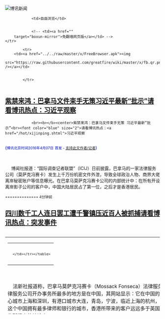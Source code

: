 

<img src="../../raw/master/x/logo_40.gif" alt="博讯新闻"/>
<table>
    <tr>
                
                <td>自由浏览</td>
        
        
                <!-- <td><a href=""
        target="boxun-mirror">免翻墙网页版</a></td> -->
    </tr>
    
            <tr>
        <td><a href="../../raw/master/x/FreeBrowser.apk"><img
        src="https://raw.githubusercontent.com/greatfire/wiki/master/x/fb.qr.png" /></a></td>

        
            </tr>
</table>
<h2>
	<a href="http://www.boxun.com/news/gb/china/2016/04/201604070011.shtml" target="boxun-mirror">紫禁来鸿：巴拿马文件束手无策习近平最新“批示”请看博讯热点：习近平观察</a>
</h2>
<p><tr><td class="F11" colspan="2" style="line-height:18pt; font-family:宋体; font-size: 12pt;padding:10px;border-top:0"> 

                <br><b></b><center>紫禁来鸿：巴拿马文件束手无策 习近平最新“批示”<br><font color="blue" size="2">请看博讯热点：<a href="/hot/xijinping.shtml">习近平观察
</a></font><br><font color="#000fC0">(<small>博讯北京时间2016年4月07日</small> <small>首发 - <a href="/cgi-bin/news/support.cgi?art_id=china201604070011" target="_new">支持此文作者/记者</a></small>)</font>
</center>
                <!--bodystart-->      <br>
    <br>
     博闻社报道：“国际调查记者联盟”（ICIJ）日前披露，巴拿马的一家法律服务公司（莫萨克冯赛卡）发生上千万份机密文件外泄，导致全球政治人物、商界大佬离岸秘密账户等信息曝光。在巴拿马莫萨克冯赛卡公司的内部统计中：在所有开设离岸影子公司的客户中，中国大陆居民占了第一位，之后才是香港居民。 
<table cellpadding="4" align="left" border="0" width="300" height="250"><tr><td>
<table cellpadding="2" cellspacing="0" border="0"><tr><td align="center" style="line-height:18pt; font-family:宋体; font-size: 10pt;padding:10px;border-top:0">

<!-- boxun.com_300x250_education-article-embed_chinese -->
<div id="box011">
<script type="text/javascript">

</script>
</div>

     </td></tr></table>
</td></tr></table>
<br>
                       <br>
    法新社报道称，巴拿马莫萨克冯赛卡（Mossack Fonseca）法律服务公司建立了一个逃税天堂，而这个法律服务公司开办事务所最多的地方是在中国，其网站显示：它在中国的8个城市设立办事机构。其中有金融中心城市上海和深圳，有港口城市大连，青岛，宁波，临近上海的杭州，与煤炭工业相关的济南，然后就是香港这个中国拥有最多律师和银行的城市，香港所带来的客户远远多于英国和瑞士。这是国际记者调查联盟一年工作所得出的结论之一。<br>
    <br>
    国际记者联盟认为：“巴拿马档案”中全球权贵避税天堂的爆料把至少8个中国的现任和前任国家领导人的贪腐问题提了出来，这些人都是中共政治局的常委级别，拥有领导国家的无比大的权力。习近平的妹夫，李鹏的女儿，贾庆林的孙女都拥有离岸公司。<br>
    <br>
    巴拿马文件细节将在5月初公开，今天，冰岛总统已经因为被曝光其海外藏匿资产而在示威抗议下辞职。巴拿马文件对中共的冲击力度目前还无法估量，博闻社昨天独家披露，中南海针对巴拿马文件事件紧急开会商议对策，决定以“采取装聋作哑和封堵禁删的必杀技”对付。<br>
    <br>
    本社记者最新获悉，中国外交部经过夜以继日的苦思冥想，但无计可施。而习近平听取汇报后，作最新批示；总体要求是一律保持沉默，以不变应万变。习近平强调具体策略有：<br>
    <br>
    </td></tr></p>
<p>
	<small> ============== 4分钟前</small>
</p><h2>
	<a href="http://www.boxun.com/news/gb/china/2016/04/201604050028.shtml" target="boxun-mirror">四川数千工人连日罢工遭千警镇压近百人被抓捕请看博讯热点：突发事件</a>
</h2>
<p><tr>
<td class="F11" colspan="2" style="line-height:18pt; font-family:宋体; font-size: 12pt;padding:10px;border-top:0"> 

                <br><b></b><center>四川数千工人连日罢工遭千警镇压近百人被抓捕<br><font color="blue" size="2">请看博讯热点：<a href="/hot/tufa.shtml">突发事件
</a></font><br><font color="#000fC0">(<small>博讯北京时间2016年4月05日</small> <small>首发 - <a href="/cgi-bin/news/support.cgi?art_id=china201604050028" target="_new">支持此文作者/记者</a></small>)</font>
</center>
                <!--bodystart-->      四川省遂宁市射洪县沱牌舍得集团有限公司的数千工人，周一（4月4日）在维权时遭到上千警察镇压，多名工人被打伤，近百人被抓捕。<br>
    <br>
    近日，天洋集团接手沱牌后，就员工安置问题发布了一份“沱牌职工安置方案实施意见（草案）”公告，立即引发工人不满，认为该草案存在经济补偿金参照标准不明确、未提及正式工身份补偿等问题。数千工人于3月30发起罢工，持续至今。<br>
    <br>
    4日上午，当地政府调集上千警察进入沱牌舍得集团的所在地沱牌镇，对正在维权的工人进行暴力驱逐。网友发布到网络的大量视频以及图片显示，多名工人遭到警察持警棍暴打，包括妇女、老人在内的工人被警察强行押走，在地上拖行。<br>
    <br>
    网友“用户5892673788”发帖说：我是沱牌职工子女，今天中午在沱牌北大门特警暴力驱散职工，十几个所谓特警殴打一名外号叫猴子的的职工，然后连同其老婆一起抓走，到现在不知到人在哪。还打破一名老人的头，鲜血长流，也被迅速带走。<br>
    <br>
    另一名网友“文家小妹儿”说：我认识的就抓了好多，不认识的就更别提了。没有100也有7、80。<br>
    <br>
    据网友透露，当天下午，工人一度到镇上要求放人，但未果。同时沱牌舍得集团还放话威胁工人，要求工人必须在5日复工，否则将被辞退。<br>
    <br>
    资料显示，位于射洪县沱牌镇的沱牌舍得集团有限公司，系一家占地5.6平方公里，年产能30万吨的大型国有白酒制造企业，有员工7000多人。2015年11月，天洋集团与射洪县政府签署股权转让及增资扩股协议，取得沱牌舍得集团70%的股权，天洋集团总裁周政取代射洪县政府成为沱牌舍得集团的实际控制人。<br>
    <br>
    （网络图片）<br>
    <img src="http://www.boxun.com/news/images/2016/04/201604050028china1.jpg" alt=" 四川数千工人连日罢工遭千警镇压近百人被抓捕"><p><br>
    <img src="http://www.boxun.com/news/images/2016/04/201604050028china2.jpg" alt=" 四川数千工人连日罢工遭千警镇压近百人被抓捕"></p>
<p><br>
    <img src="http://www.boxun.com/news/images/2016/04/201604050028china3.jpg" alt=" 四川数千工人连日罢工遭千警镇压近百人被抓捕"></p>
<p><br>
    <img src="http://www.boxun.com/news/images/2016/04/201604050028china4.jpg" alt=" 四川数千工人连日罢工遭千警镇压近百人被抓捕"></p>
<p><br>
    <img src="http://www.boxun.com/news/images/2016/04/201604050028china5.jpg" alt=" 四川数千工人连日罢工遭千警镇压近百人被抓捕"></p>
<p><br>
    <img src="http://www.boxun.com/news/images/2016/04/201604050028china6.jpg" alt=" 四川数千工人连日罢工遭千警镇压近百人被抓捕"></p>
<p><br>
    <img src="http://www.boxun.com/news/images/2016/04/201604050028china7.jpg" alt=" 四川数千工人连日罢工遭千警镇压近百人被抓捕"></p>
<p><br>
    <img src="http://www.boxun.com/news/images/2016/04/201604050028china8.jpg" alt=" 四川数千工人连日罢工遭千警镇压近百人被抓捕"></p>
<p><br>
    <img src="http://www.boxun.com/news/images/2016/04/201604050028china9.jpg" alt=" 四川数千工人连日罢工遭千警镇压近百人被抓捕"></p>
<p>
 [博讯首发,转载请注明出处]- <a href="/cgi-bin/news/support.cgi?art_id=china201604050028" target="_new">支持此文作者/记者</a><!--bodyend-->(博讯 boxun.com) <br><!-- http://upload.bx.tl/news/temp14/201604040924261.jpg http://upload.bx.tl/news/temp14/201604040924262.jpg http://upload.bx.tl/news/temp14/201604040924263.jpg http://upload.bx.tl/news/temp14/201604040924264.jpg http://upload.bx.tl/news/temp14/201604040924421.jpg http://upload.bx.tl/news/temp14/201604040924422.jpg http://upload.bx.tl/news/temp14/201604040924423.jpg http://upload.bx.tl/news/temp14/201604040924424.jpg http://upload.bx.tl/news/temp14/201604040924471.jpg--> 1300028       
</p>
<hr>
<table width="620"><tr><td>
<b></p>
<p>
	<small> ============== 2天前</small>
</p><h2>
	<a href="http://www.boxun.com/news/gb/intl/2016/04/201604050322.shtml" target="boxun-mirror">视频：习近平车被拦后，纽约领馆禁止访民递交材料请看博讯热点：“麻雀行动”</a>
</h2>
<p><tr>
<td class="F11" colspan="2" style="line-height:18pt; font-family:宋体; font-size: 12pt;padding:10px;border-top:0"> 

                <br><b></b><center>视频：习近平车被拦后，纽约领馆禁止访民递交材料<br><font color="blue" size="2">请看博讯热点：<a href="/hot/UN_Petition.shtml">“麻雀行动”
</a></font><br><font color="#000fC0">(<small>博讯北京时间2016年4月05日</small> <small>首发 - <a href="/cgi-bin/news/support.cgi?art_id=intl201604050322" target="_new">支持此文作者/记者</a></small>)</font>
</center>
                <!--bodystart-->      <br>
    <br>
    博讯记者获悉，在中国国家主席习近平参与华盛顿核峰会的车辆被访民拦截之后，中国驻纽约领事馆的保安4月4日禁止访民进入领事馆递交材料。<br>
    <br>
    有访民拨打纽约领事馆负责访民问题的领事马超的电话（2122449392-1504），但马超一直拒绝接听访民电话。<br>
    <br>
    博讯记者在4月4日下午拨打马超的电话，想问问为什么突然不让访民进去递交材料？但博讯记者在美国东部时间三点左右拨打马超的电话，第一次拨打接通之后，马超问是谁？记者说是博讯记者。然后马超又说，博讯是干什么的？记者回答说是新闻网站。随后，记者问他为什么不让访民进去递交材料，但马超一直不说话，电话中能听到别的声音，记者反复问他还在吗，马超也没有说话，直到一两分钟后，马超挂断电话。博讯记者随后又拨打了两次马超的电话，但马超两次都拒绝接听。<br>
    <br>
    马超电话：2122449392-1504<br>
    <br>
    <iframe width="600" height="360" src="https://www.youtube.com/embed/_FcO615aUhE" frameborder="0" allowfullscreen></iframe><br>
    <br>
    <img src="http://www.boxun.com/news/images/2016/04/201604050322intl1.jpg" alt="视频：习近平车被拦后，纽约领馆禁止访民递交材料"><p><br>
    <br>
    <img src="http://www.boxun.com/news/images/2016/04/201604050322intl2.jpg" alt="视频：习近平车被拦后，纽约领馆禁止访民递交材料"></p>
<p>
 [博讯首发,转载请注明出处]- <a href="/cgi-bin/news/support.cgi?art_id=intl201604050322" target="_new">支持此文作者/记者</a><!--bodyend-->(博讯 boxun.com) <br><!-- http://upload.bx.tl/news/temp14/201604041225421.jpg http://upload.bx.tl/news/temp14/201604041225422.jpg--> 1840322       
</p>
<hr>
<table width="620"><tr><td>
<b></p>
<p>
	<small> ============== 2天前</small>
</p><h2>
	<a href="http://www.boxun.com/news/gb/china/2016/04/201604051950.shtml" target="boxun-mirror">郭伯雄受贿八千万移送起诉开除军籍剥夺上将军衔请看博讯热点：反腐打老虎</a>
</h2>
<p><tr>
<td class="F11" colspan="2" style="line-height:18pt; font-family:宋体; font-size: 12pt;padding:10px;border-top:0"> 

                <br><b></b><center>郭伯雄受贿八千万移送起诉 开除军籍剥夺上将军衔<br><font color="blue" size="2">请看博讯热点：<a href="/hot/tiger.shtml">反腐打老虎
</a></font><br><font color="#000fC0">(<small>博讯北京时间2016年4月05日</small> <small>综合报道</small>)</font>
</center>
                <!--bodystart-->      <br>
    <img src="http://www.boxun.com/news/images/2016/04/201604051950china1.jpg" alt="郭伯雄受贿八千万移送起诉 开除军籍剥夺上将军衔"><p>（郭伯雄被正式移交起诉。）<br>
    <br>
    【博闻社】官方新华社报道，中国人民解放军军事检察院对中央军委原副主席郭伯雄涉嫌受贿犯罪案侦查终结，移送审查起诉。消息人士对博闻社透露，郭伯雄贪污受贿被查出超过两亿人民币，但是当局决定只以受贿8000万人民币起诉。本案将由军事法院闭门审理。<br>
    <br>
    新华社指，军事检察院依法查明，郭伯雄利用职务便利，为他人职务晋升或调整提供帮助，直接和通过家人收受贿赂，数额特别巨大。郭伯雄对涉嫌受贿犯罪事实供认不讳。<br>
    <br>
    今年7月将满74岁的郭伯雄，曾在2002到2012年担任中央军委副主席，同期位列共有25名委员的中共中央政治局。<br>
    <br>
    郭伯雄是国家主席习近平启动的反腐运动中被打下的解放军中最高级官员，也是1949年中华人民共和国成立以来，因涉贪腐被控的最高级将领。<br>
    <br>
    对郭案的调查已经结束，在过去一周中，有关此案的通报下达到基层一级。消息指，通报郭涉案8000万，消息指调查人员压低了郭案的涉案金额，官方公布的数字只是实际查获数字的一小部分。<br>
    <br>
    近日中国各地媒体纷纷透露，基层组织传达了中共中央关于郭伯雄严重违纪违法案件及其教训的通报。显示当局对郭伯雄案要进入司法程序。<br>
    <br>
    根据十八大以来副国级或以上官员受查的惯例，“中共中央关于XXX严重违纪违法案及其教训的通报”都会在案件正式起诉之后在省部级部门传达。原重庆市委书记薄熙来、原中央政法委书记周永康的案件均遵从这一做法。原军委副主席徐才厚在被正式起诉前病逝，徐的通报在他病逝后传达。<br>
    <br>
    去年4月，中共中央决定调查郭伯雄。3个月后7月30日，当局公布，中共中央政治局会议审议通过了中央军委纪委《关于对郭伯雄组织调查情况和处理意见的报告》，决定给予郭伯雄开除党籍处分，将其涉嫌严重受贿犯罪问题及线索移送最高人民检察院授权军事检察机关依法处理。<br>
    <br>
    根据目前的惯例，郭案料将在军事法庭闭门审理。<br>
    <br>
    <img src="http://www.boxun.com/news/images/2016/04/201604051950china2.jpg" alt="郭伯雄受贿八千万移送起诉 开除军籍剥夺上将军衔"></p>
<p>（郭伯雄的儿子郭正钢去年一月刚刚升少将不久，就被拿下。）<br>
    <br>
    过去两年间，郭伯雄的数名亲信也成为反腐调查的对象，包括曾长期担任他下属的原兰州军区副政委范长秘、郭伯雄之子、原浙江军区副政委郭正钢。<br>
    <br>
    原在中央军委副主席中排第二的徐才厚，2014年3月16日被中共中央立案调查，当年6月30日被公布开除党籍。<br>
    <br>
    去年3月15日，徐才厚因膀胱癌终末期死亡，军事检察院对他依“刑事诉讼法”作出不起诉决定。 2014年10月底，军事检察机关负责人曾就徐案表示，徐才厚及其家人收受贿赂“数额特别巨大”。<br>
    <br>
    （博闻社原文报道：<a href="http://bowenpress.com/news/bowen_80516.html" style="color:red;">点此链接</a>）
 [博讯综合报道] <!--bodyend-->(博讯 boxun.com) <br><!-- http://upload.bx.tl/news/temp14/201604050453181.jpg http://upload.bx.tl/news/temp14/201604050453182.jpg--> 2871950       
</p>
<hr>
<table width="620"><tr><td>
<b></p>
<p>
	<small> ============== 2天前</small>
</p><h2>
	<a href="http://www.boxun.com/news/gb/china/2016/04/201604050845.shtml" target="boxun-mirror">紫禁来鸿：巴拿马文件炸开锅中南海紧急开会忙灭火请看博讯热点：习近平观察</a>
</h2>
<p><tr>
<td class="F11" colspan="2" style="line-height:18pt; font-family:宋体; font-size: 12pt;padding:10px;border-top:0"> 

                <br><b></b><center>紫禁来鸿：巴拿马文件炸开锅 中南海紧急开会忙灭火<br><font color="blue" size="2">请看博讯热点：<a href="/hot/xijinping.shtml">习近平观察
</a></font><br><font color="#000fC0">(<small>博讯北京时间2016年4月05日</small> <small>首发 - <a href="/cgi-bin/news/support.cgi?art_id=china201604050845" target="_new">支持此文作者/记者</a></small>)</font>
</center>
                <!--bodystart-->     博闻社中南海独家特别报道，一份被认为充满阴谋和诡异的“倒习公开信”，已经整整一个月，让中共高层人心惶惶，甚至鸡犬不宁；而刚刚曝光的巴拿马文件，则让中共最高权力象征的中南海，彻底炸开了锅。<br>
    <br>
     中南海高层向博闻社首席记者独家透露，在接报国际调查记者联盟（ICIJ），揭露多国现任和前任领导人，在避税天堂隐藏财富的巴拿马文件曝光后，刚从美国首都华盛顿返回北京的中国国家主席习近平，便紧急召开了中共政治局常委扩大会议；除了政治局常委以外，习近平核心智囊栗战书、王沪宁和杨洁篪，以及外交部长王毅和中宣部长刘奇葆，竟然也罕见地列席了会议。 
<table cellpadding="4" align="left" border="0" width="300" height="250"><tr><td>
<table cellpadding="2" cellspacing="0" border="0"><tr><td align="center" style="line-height:18pt; font-family:宋体; font-size: 10pt;padding:10px;border-top:0">

<!-- boxun.com_300x250_article-embed_chinese -->

<!-- boxun.com_300x250_article-embed_chinese -->
<div id="box006">
<script type="text/javascript">

</script>
</div>


     </td></tr></table>
</td></tr></table>
<br>
                       <br>
    因为中国政治、经济和军事面临的内忧外患窘境，自从去年股市崩盘以来，中共各种举世瞩目的会议，令人目不暇接和眼花缭乱；而诸如去年夏天北戴河会议等非公开性会议，也是一场接一场；至于临时性或者突发性又不可告人的中共政治局常委会议，也日益成为习式新常态。<br>
    <br>
    博闻社首席记者从中南海高层独家获悉，习近平在昨天的临时常委扩大会上，没有一如既往，对各部门下达外访总结或者检讨指示；却一反常态，直接征求所有与会高层，对巴拿马文件的应对方法。<br>
    <br>
    中南海高层进一步向博闻社首席记者暗示，尽管中共最高层的腐败路径和技巧，早已广为人知，但因为巴拿马文件曝光事件的突如其来，与会高层在逾2小时的会上，根本拿不出让习近平满意的对策；最后勉强达成一致的，还是采取装聋作哑和封堵禁删的必杀技。<br>
    <br>
    中南海高层最后告知博闻社首席记者，考虑到俄罗斯官方已经在第一时间，主动积极地对巴拿马文件作出了回应，习近平要求外交部尽快连夜赶出一个有效方案；不过，习近平特别警告外交部，如果弄巧成拙或者适得其反，那就宁可还是保持沉默。<br>
    <br>
    至于中宣部方面，所能采取的行动，则相对迅速；博闻社首席记者独家了解到，在上述中共政治局常委扩大会一结束，中宣部就紧急召集三大官媒最高层，下达禁令和部署封网等惯用套路；几位风尘仆仆刚从华盛顿回京，还在倒时差的官媒高层，深感哭笑不得和叫苦不迭。<br>
    <br>
    众多海外媒体，曾因触碰中共领导人的家族财富雷区，而在中国大陆惨遭封杀；中国前总理温家宝一度要与《纽约时报》对簿公堂，但迄今为止，没有下文，似乎已忍气吞声，也不闻不问。<br>
    <br>
    对一直迷信良辰吉日和数字谐音的中共最高层而言，原本是中国传统清明节假期的4月4日，双4重叠，似乎确实是一个极其不吉利的日子。<br>
    <br>
    已经曝光的巴拿马文件，虽然还未涉及温氏家族，但是前任总理李鹏千金，却再次被推上了风口浪尖；而现任国家主席习近平姐姐和姐夫的名字，也赫然在册。<br>
    <br>
    随着事态的发展，列入巴拿马文件上的中共政坛高层或其家族成员的名单，势必越来越长；但与制裁海外反共媒体不同的是，如何惩罚国际调查记者联盟（ICIJ），确实令习近平及其幕僚们，焦头烂额。<br>
    <br>
    春回大地，天气回暖，但厚厚实实的巴拿马文件，却让扑朔迷离的中共政坛雪上加霜；也让习李政府的信任度，再次降至冰点！<br>
    <br>
    如果说倒习公开信是内鬼所为，中共可以无所不用其极进行彻查；那么巴拿马文件，则完全处于中共势力范围以外，而令其鞭长莫及。<br>
    <br>
    博闻社独家相信报道全文：<a href="http://bowenpress.com/news/bowen_80136.html">紫禁城来鸿：巴拿马文件炸开了锅 中南海紧急开会忙灭火</a>
 [博讯首发,转载请注明出处]- <a href="/cgi-bin/news/support.cgi?art_id=china201604050845" target="_new">支持此文作者/记者</a><!--bodyend-->(博讯 boxun.com) <br><!----> 490845       
<hr>
<table width="620"><tr><td>
<b></p>
<p>
	<small> ============== 2天前</small>
</p><h2>
	<a href="http://www.boxun.com/news/gb/intl/2016/04/201604041246.shtml" target="boxun-mirror">习近平参加核峰会：欢迎和抗议、拦车视频大全请看博讯热点：抗议示威</a>
</h2>
<p><tr>
<td class="F11" colspan="2" style="line-height:18pt; font-family:宋体; font-size: 12pt;padding:10px;border-top:0"> 

                <br><b></b><center>习近平参加核峰会：欢迎和抗议、拦车视频大全<br><font color="blue" size="2">请看博讯热点：<a href="/hot/protest.shtml">抗议示威
</a></font><br><font color="#000fC0">(<small>博讯北京时间2016年4月04日</small> <small>首发 - <a href="/cgi-bin/news/support.cgi?art_id=intl201604041246" target="_new">支持此文作者/记者</a></small>)</font>
</center>
                <!--bodystart-->     中共总书记习近平3月30日-4月1日在华盛顿参加核峰会期间，领馆动员近万人打着巨大的标语，欢迎习近平。而访民等抗议群体则穿插其中，一些访民仍和<a href="/news/gb/intl/2015/09/201509260704.shtml">2015年9月</a>一样，寻机拦车喊冤。但这次车队经过路线不断调整，领馆雇佣保安也用出各种手段跟踪、甚至叫警察非法拘禁访民。<br>
    <br>
    欢迎队伍：<br>
    <img src="http://www.boxun.com/news/images/2016/04/201604041246intl1.jpg" alt="习近平参加核峰会：欢迎和抗议、拦车视频大全"><p><br>
    <br>
    博讯陆续收到特约记者和访民拍摄的视频，内容非常丰富，特别整理如下供各界观看（本文图片为来自上海的艾福荣所拍）：<br>
    <br>
    视频1：习近平到华盛顿参加核峰会，欢迎和抗议群体（点击到youtube观看） <br>
    <iframe width="560" height="315" src="https://www.youtube.com/embed/hkTM-0mc93I" frameborder="0" allowfullscreen></iframe><br>
    <br>
    视频2：习近平车队被近距离拍到<br>
    <iframe width="560" height="315" src="https://www.youtube.com/embed/NXIY7JyVYlo" frameborder="0" allowfullscreen></iframe><br>
    <br>
    视频3：男子抢夺访民喇叭被警察武力制服 <br>
    <iframe width="560" height="315" src="https://www.youtube.com/embed/0-cq8Ir0lhE" frameborder="0" allowfullscreen></iframe><br>
    <br>
    <img src="http://www.boxun.com/news/images/2016/04/201604041246intl2.jpg" alt="习近平参加核峰会：欢迎和抗议、拦车视频大全"></p>
<p><br>
    <br>
    李焕君拦车被捕：<br>
    <img src="http://www.boxun.com/news/images/2016/04/201604041246intl3.jpg" alt="习近平参加核峰会：欢迎和抗议、拦车视频大全"></p>
<p><br>
    <br>
    李焕君拦车现场视频（不同人士、角度拍摄）：<br>
    <iframe width="560" height="315" src="https://www.youtube.com/embed/0Bm9NgvZnIs" frameborder="0" allowfullscreen></iframe><br>
    <br>
    <iframe width="560" height="315" src="https://www.youtube.com/embed/g23p4AFEb6c" frameborder="0" allowfullscreen></iframe><br>
    <br>
    <iframe width="420" height="315" src="https://www.youtube.com/embed/yrpgwxzkpEk" frameborder="0" allowfullscreen></iframe><br>
    <br>
    <iframe width="560" height="315" src="https://www.youtube.com/embed/iATgPyJzcfY" frameborder="0" allowfullscreen></iframe><br>
    <br>
    艾福荣被这两名警察背铐，限制人身自由超1小时，叶宁律师表示：艾福荣只是在人群中走动，并没拦车，限制自由是非法的。<br>
    <img src="http://www.boxun.com/news/images/2016/04/201604041246intl4.jpg" alt="习近平参加核峰会：欢迎和抗议、拦车视频大全"></p>
<p><br>
    <br>
    欢迎队伍的标语：财力雄厚<br>
    <img src="http://www.boxun.com/news/images/2016/04/201604041246intl5.jpg" alt="习近平参加核峰会：欢迎和抗议、拦车视频大全"></p>
<p><br>
    <br></p>
<center><font size="4"><b>欢迎、抗议视频：</b></font></center>
<br>
    <br>
    习近平到华盛顿参加核峰会，欢迎和抗议群体 <br>
    <iframe width="560" height="315" src="https://www.youtube.com/embed/hkTM-0mc93I" frameborder="0" allowfullscreen></iframe><br>
    <br>
    习近平参加核峰会：华盛顿一片红海洋 <br>
    <iframe width="560" height="315" src="https://www.youtube.com/embed/TaLqayoKMzo" frameborder="0" allowfullscreen></iframe><br>
    <br>
    习近平参加核峰会：民主党、访民抗议 <br>
    <iframe width="560" height="315" src="https://www.youtube.com/embed/Uh1rHtp_1VU" frameborder="0" allowfullscreen></iframe><br>
    <br>
    习近平参加核峰会：访民围住中方人员 <br>
    <iframe width="560" height="315" src="https://www.youtube.com/embed/DSxzLd6X5Pk" frameborder="0" allowfullscreen></iframe><br>
    <br>
    习近平参加核峰会：访民高呼“习近平见访民” <br>
    <iframe width="560" height="315" src="https://www.youtube.com/embed/yDtWlo0OkNI" frameborder="0" allowfullscreen></iframe><br>
    <br>
    习近平参加核峰会：谴责男子、喊口号、媒体采访 <br>
    <iframe width="560" height="315" src="https://www.youtube.com/embed/9CEcYVIYg3c" frameborder="0" allowfullscreen></iframe><br>
    <br>
    习近平参加核峰会：民主党抗议 <br>
    <iframe width="560" height="315" src="https://www.youtube.com/embed/lo9_B-dmlhg" frameborder="0" allowfullscreen></iframe><br>
    <br>
    核峰会红马甲欢迎队伍气焰张狂 大喇叭覆盖抗议呼声 <br>
    <iframe width="560" height="315" src="https://www.youtube.com/embed/dfGryDgM0-s" frameborder="0" allowfullscreen></iframe><br>
    <br>
    核峰会欢迎 抗议 请愿队伍力争发声 恍然文革时代再现 <br>
    <iframe width="560" height="315" src="https://www.youtube.com/embed/00bIzJOfbjg" frameborder="0" allowfullscreen></iframe><br>
    <br>
    下三图为中方安全人员：<br>
    <img src="http://www.boxun.com/news/images/2016/04/201604041246intl6.jpg" alt="习近平参加核峰会：欢迎和抗议、拦车视频大全"><p><br>
    <img src="http://www.boxun.com/news/images/2016/04/201604041246intl7.jpg" alt="习近平参加核峰会：欢迎和抗议、拦车视频大全"></p>
<p><br>
    <img src="http://www.boxun.com/news/images/2016/04/201604041246intl8.jpg" alt="习近平参加核峰会：欢迎和抗议、拦车视频大全"></p>
<p>
 [博讯首发,转载请注明出处]- <a href="/cgi-bin/news/support.cgi?art_id=intl201604041246" target="_new">支持此文作者/记者</a><!--bodyend-->(博讯 boxun.com) <br><!-- http://upload.bx.tl/news/temp14/201604032127111.jpg http://upload.bx.tl/news/temp14/201604032127112.jpg http://upload.bx.tl/news/temp14/201604032127117.jpg http://upload.bx.tl/news/temp14/201604032127118.jpg http://upload.bx.tl/news/temp14/201604032127113.jpg http://upload.bx.tl/news/temp14/201604032127114.jpg http://upload.bx.tl/news/temp14/201604032127115.jpg http://upload.bx.tl/news/temp14/201604032127116.jpg--> 4761246       
</p>
<hr>
<table width="620"><tr><td>
<b></p>
<p>
	<small> ============== 3天前</small>
</p><h2>
	<a href="http://www.boxun.com/news/gb/china/2016/04/201604042056.shtml" target="boxun-mirror">无界“倒习公开信”涉内鬼张春贤心腹下令销毁证据请看博讯热点：深度报道</a>
</h2>
<p><tr>
<td class="F11" colspan="2" style="line-height:18pt; font-family:宋体; font-size: 12pt;padding:10px;border-top:0"> 

                <br><b></b><center>无界“倒习公开信”涉内鬼 张春贤心腹下令销毁证据<br><font color="blue" size="2">请看博讯热点：<a href="/hot/investigative.shtml">深度报道
</a></font><br><font color="#000fC0">(<small>博讯北京时间2016年4月04日</small> <small>首发 - <a href="/cgi-bin/news/support.cgi?art_id=china201604042056" target="_new">支持此文作者/记者</a></small>)</font>
</center>
                <!--bodystart-->      <br>
    <img src="http://www.boxun.com/news/images/2016/04/201604042056china1.jpg" alt="无界“倒习公开信”涉内鬼 张春贤心腹下令销毁证据"><p>（无界刊倒习公开合,张春贤心腹李万辉下令销毁证据。）<br>
    <br>
    【博闻社独家】北京消息人士向博闻社透露，新疆官方背景的“无界新闻网”3月4日在中共两会开幕时转发海外“呼吁习近平辞职信”事件，当局调查基本坐实，事件是无界网与海外人士“里应外合”制造，更严重是，事发后无界传媒董事长、新疆自治区党委宣传部新媒体中心主任李万辉，急急下令销毁证据。李是新疆党委书记张春贤的心腹马仔之一。<br>
    消息人士对博闻社指，无界转刊海外倒习公开信后，虽在几个小时内即撤掉，但事件在中共党内造成重大影响，高层对事件高度重视，成立近百人的专案组调查，由公安部常务副部长傅政华亲自指挥。<br>
    <br>
    博闻社在事发后不久即披露，专案组调查范围遍及北京、新疆、广东、香港、陕西等地，除了前知名媒体人贾葭外，无界网内部有17名员工先后被带走协助调查。包括无界董事长李万辉、执行总裁欧阳洪亮，以及编辑记者及工程技术人员等。<br>
    <br>
    其中李万辉不但是无界传媒的董事长，还是官方天山网总编辑；其官方身份是新疆自治区党委宣传部外宣办网络处处长、新媒体中心主任，正处级，是深得张春贤器重的新疆网媒总管。资料显示，李万辉90年代大学毕业后曾在新疆地方宣传部门工作，后调入自治区党委宣传部辖下的天山网。<br>
    <br>
    2015初无界传媒创办时，作为无界传媒董事长的李万辉曾寄语称：“无界传媒横空出世，它成为传媒界大事件的原因，是这种模式所代表的融合性。身处中国新媒体平台创新的时代浪潮之中，我们感觉到：互联网传播的力量正在打破一切地域的、社会的、经济的疆界，一切都互联互通了，传媒模式都颠覆了，身处意识形态斗争前线和一带一路核心区的天山网，与所有同行一样，迎来了走到舆论场中心的历史阶段。2016，故事将重新开始。”<br>
    消息人士透露，当局调查发现，在3月4日凌晨无界新闻网在“一带一路”栏目登载署名“忠诚的共产党员”的《关于要求习近平同志辞去党和国家领导职务的公开信》公开信，引起轩然大波之后，第二天李万辉亲自向网站执行总裁欧阳宏亮及技术人员下达指令，对有关服务器进行格式化，彻底销毁证据。<br>
    <br>
    消息人士指，李万辉接受专案组调查时，一口咬定有关决定是他自己做出，“跟张(春贤)书记无关”，当时张春贤正在北京开两会；李甚至否认“曾经请示部领导”。公开资料显示，新疆党委宣传部分管网络的副部长是罗夫永，他同时兼新疆自治区外宣办主任。<br>
    <br>
    消息指，尽管李万辉矢口否认销毁证据事件跟上面有关，但专案组的调查显示，公开信事件发生后，新疆自治区党委宣传部高层曾跟在北京的张春贤频繁电话联系，故事件尚不能排除跟张春贤有关。“如果不是要掩盖，为何命令格式化销毁？”消息人士说。<br>
    <br>
    <img src="http://www.boxun.com/news/images/2016/04/201604042056china2.jpg" alt="无界“倒习公开信”涉内鬼 张春贤心腹下令销毁证据"></p>
<p>（手下媒体公开倒习,张春贤难辞其咎。）<br>
    <br>
    据透露，调查还坐实了事件涉无界网里应外合所为。无界网内有人故意做手脚留后门，让外部黑客“成功入侵”网站，转贴有关公开信。为此，专案组还一度把调查矛头指向多位与无界新闻网内部员工有联系的前媒体人。<br>
    <br>
    知情人士透露，无界网贵为新疆官方主办，但张春贤却一定要把网站总部设在首都北京，用张自己的话来说，就是新疆在北京“要有自己的声音”！张春贤多次在公开场合说，要解决“新疆在首都没有声音”的问题，所以尽管国信办对新疆无界网设在北京持异议，但既然政治局委员张春贤有言，国信办只有“住口”。<br>
    <br>
    据了解，无界新闻网出事后，合作方阿里巴巴和财讯集团已表示结束合作，阿里巴巴甚至连原来应承的投资也不给了。无界传媒日前已内部开会宣告“准备解散”，目前网站尚可打开，但全部是转发官方消息。无界网不少员工已离职，有的在网上开网店渡日。<br>
    <br>
    （博闻社原文报道：<a href="http://bowenpress.com/news/bowen_80134.html" style="color:red;">点此链接</a>）
 [博讯首发,转载请注明出处]- <a href="/cgi-bin/news/support.cgi?art_id=china201604042056" target="_new">支持此文作者/记者</a><!--bodyend-->(博讯 boxun.com) <br><!-- http://upload.bx.tl/news/temp14/201604040558251.jpg http://upload.bx.tl/news/temp14/201604040559191.jpg--> 3832056       
</p>
<hr>
<table width="620"><tr><td>
<b></p>
<p>
	<small> ============== 3天前</small>
</p><h2>
	<a href="http://www.boxun.com/news/gb/intl/2016/04/201604040823.shtml" target="boxun-mirror">百年恩怨何时了？博闻社记者亚美尼亚与土耳其见闻录</a>
</h2>
<p><tr><td class="F11" colspan="2" style="line-height:18pt; font-family:宋体; font-size: 12pt;padding:10px;border-top:0"> 

                <br><b></b><center>百年恩怨何时了？博闻社记者亚美尼亚与土耳其见闻录<br><font color="#000fC0">(<small>博讯北京时间2016年4月04日</small> <small>首发 - <a href="/cgi-bin/news/support.cgi?art_id=intl201604040823" target="_new">支持此文作者/记者</a></small>)</font>
</center>
                <!--bodystart-->      <br>
    <br>
     【博闻社亚美尼亚报导】初春时分，博闻社记者有机会到访位于欧亚之间高加索地区的小国家亚美尼亚，这是在苏联解体之后最早从共产体制独立出了的共和国之一，西与土耳其接壤，东邻亚塞拜疆，首都为埃里温。 
<table cellpadding="4" align="left" border="0" width="300" height="250"><tr><td>
<table cellpadding="2" cellspacing="0" border="0"><tr><td align="center" style="line-height:18pt; font-family:宋体; font-size: 10pt;padding:10px;border-top:0">

<!-- boxun.com_300x250_education-article-embed_chinese -->
<div id="box011">
<script type="text/javascript">

</script>
</div>


     </td></tr></table>
</td></tr></table>
<br>
                       <br>
    抵达埃里温已是午夜时分，沿路所见的后苏联风格的陈旧建筑，于月光余晖下更显萧瑟。<br>
    <br>
    记者曾于2012年到过波罗底海国家，对曾经同处前苏联共产铁幕统治之下爱沙尼亚、拉脱维亚及立陶宛三国，有些许了解。因地缘位置距欧洲近而较易摆脱苏维埃帝国阴影，这几个国家在建筑、氛围及路人互动，皆让人有仿至欧洲之感。<br>
    <br>
    亚美尼亚的命运则截然不同，通讯及能源等国家命脉产业迄仍为俄国所垄断，俄国亦对亚美尼亚与伊朗的能源合作上处处制肘，加以与邻国土耳其及亚塞拜疆的关系仍陷政治死局，边境紧张久不见缓解，人口不足400万的亚美尼亚除委身于俄国军事保护伞下，实无他途。<br>
    <br>
    “当然希望可以将俄国势力逐出（pushed out），但我不认为是我这个世代能办到的事情。”陪同记者的亚美尼亚导游Yesayan 说。而女大生Gizhlaryan则认为亚美尼亚尚不具自行解决边疆争议的实力，“我不认为有把俄国逐出的必要，我们现在需要他们。”<br>
    <br>
    简单两语，立场纵然不一，却道尽夹于俄、土两强的小国苍凉。<br>
    <br>
    Gizhlaryan曾于年前赴莫斯科，她告诉记者，入俄国海关时，出入境警察翻查她的护照后，竟然神态不屑地跟她说：“</td></tr></p>
<p>
	<small> ============== 3天前</small>
</p><h2>
	<a href="http://www.boxun.com/news/gb/china/2016/04/201604022256.shtml" target="boxun-mirror">目击者：令计划公子车祸死时着衣“车震”之说不实请看博讯热点：令计划</a>
</h2>
<p><tr><td class="F11" colspan="2" style="line-height:18pt; font-family:宋体; font-size: 12pt;padding:10px;border-top:0"> 

                <br><b></b><center>目击者：令计划公子车祸死时着衣  “车震”之说不实<br><font color="blue" size="2">请看博讯热点：<a href="/hot/ljh.shtml">令计划
</a></font><br><font color="#000fC0">(<small>博讯北京时间2016年4月02日</small> <small>首发 - <a href="/cgi-bin/news/support.cgi?art_id=china201604022256" target="_new">支持此文作者/记者</a></small>)</font>
</center>
                <!--bodystart-->      <br>
    <img src="http://www.boxun.com/news/images/2016/04/201604022256china1.jpg" alt="目击者：令计划公子车祸死时着衣  “车震”之说不实"><p>（2012年3月15日,令计划在两会闭幕式上,三天后其公子出事。AP）<br>
    <br>
    【博闻社】以下这篇文章来自微信公号“满姨儿”，作者身份不详，但从着笔看，应是北京从事法医、殡葬界或者相关的人士。<br>
    <br>
    文章以证人目击者身份，讲述2012年3月18凌晨，发生在北京海淀区保福寺桥那场勘称改变了中共历史的法拉利车祸当事人，时任中共大内总管令计划的公子令谷陈尸现场的情况，<br>
    <br>
    这也是迄今为止首有文字公开提到目击令计划公子死相的报道，透露令谷车祸死时，并非外界后来所传正与两名女大学生“赤身</p>
</td></tr></p>
<p>
	<small> ============== 5天前</small>
</p><h2>
	<a href="http://www.boxun.com/news/gb/yuanqing/2016/04/201604011645.shtml" target="boxun-mirror">博闻特写：中国访民白宫外再度拦截习近平座驾纪实请看博讯热点：习近平访美</a>
</h2>
<p><tr>
<td class="F11" colspan="2" style="line-height:18pt; font-family:宋体; font-size: 12pt;padding:10px;border-top:0"> 

                <br><b></b><center>博闻特写：中国访民白宫外再度拦截习近平座驾纪实<br><font color="blue" size="2">请看博讯热点：<a href="/hot/xjpvisitingUSA.shtml">习近平访美
</a></font><br><font color="#000fC0">(<small>博讯北京时间2016年4月01日</small> <small>首发 - <a href="/cgi-bin/news/support.cgi?art_id=yuanqing201604011645" target="_new">支持此文作者/记者</a></small>)</font>
</center>
                <!--bodystart-->      <br>
    <img src="http://www.boxun.com/news/images/2016/04/201604011645yuanqing1.jpg" alt="博闻特写：中国访民白宫外再度拦截习近平座驾纪实"><p>（李焕君去年拦截习座驾时被美国警方抬走。）<br>
    <br>
    【博闻社记者美国首都华盛顿报道】美国东部时间 2016年3月31日，晚9时许，在华盛顿DC 17街和E街交叉口白宫西门附近的道路上，来自中国的访民李焕君，箭步跨越隔离围栏，拦停了从白宫晚宴出来的习近平车队，成为此次习近平访美又一意外插曲。<br>
    <br>
    本社日前已报道，为防来自祖国的同胞越洋拦习近平的车告状，中国代表团200多人的先遣队提前数日抵华盛顿，与中国驻美大使馆工作人员合力工作，与美国方面交涉，务求防止出现中国访民半路拦车的情况。美方也对中国访民在华盛顿的活动进行跟踪盯梢。甚至出动直升机监视。<br>
    <br>
    李焕君曾于2015年9月25日习近平访问华盛顿期间拦停过习近平的国事访问车队告御状。<br>
    <br>
    31日下午5点半开始，几十个国家领导人的车队陆续进入白宫，在白宫西门至少进去的30个以上的车队，来华盛顿告御状的中国访民分成两队分别去白宫东门和西门告御状。上海访民袁健斌 陈黛丽 蔡文君带领的十几位访民一直守在东门。<br>
    <br>
    哈尔滨访民赵岩，北京访民李焕君 吉林访民马勇田带领20多位等候在西门。等候在西门的访民看到30几个车队进入白宫，除了奥巴马车队所有的车队都没有挂国旗 倒数第二个车队非常庞大，警察戒备的格外严密，访民在美国警察的严防死守下没有拦截住进入白宫晚宴的车队。<br>
    <br>
    当时领馆安保人员一直没撤，数十名领馆工作人员，和近百名福建台山同乡会红马甲，开始围住访民。访民袁建斌高举五星红旗，进行慷慨激扬的演讲。在场的中方安保人员和红马甲听的入神，注意力被吸引过去。<br>
    <br>
    <img src="http://www.boxun.com/news/images/2016/04/201604011645yuanqing2.jpg" alt="博闻特写：中国访民白宫外再度拦截习近平座驾纪实"></p>
<p>（3月31日在华府现场的访民。）<br>
    <br>
    9时许，白宫晚宴后，车队从白宫出来，这时两处守候告御状的访民已经汇集到了西门，部分访民由于请愿了一整天，实在吃不消，先行返回休息等明天继续请愿。留下来坚持的访民大约20人左右，继续苦等白宫晚宴后的车队。<br>
    <br>
    当车队从白宫大院中亮着警灯鱼贯而出时时，访民认出了习近平的车队，有李焕君，赵岩，钟国伟，王春燕迅速向车队的前进方向追去。<br>
    <br>
    当时访民追跑在围栏外的人行道上，跑在前面的赵岩等三人被白宫特情局警员拦截，当时警员已做出了拔枪示意。三位访民被拦截在围栏下一个出口处，这是武装警车已经尾随而至。<br>
    <br>
    跑在后面的李焕君突然跨过围栏直奔习近平座驾。行进中的车队被完全拦停，三名特情人员急速出击将已经冲到习近平车队前面的李焕君扑到，被扑到在地的李焕君依然在喊口号：“还我财产 还我家园”。随后又赶来了几名特警一起把李焕君按在地上约有5分钟。这时车队已加大速度，疾驰离去。<br>
    <br>
    在追赶习近平车队的过程中，访民葛丽芳，付玉霞被警察推到，随后救护车响着警笛赶到，医护人员对李焕君进行简单的检查，李焕君受了轻伤，正在治疗的李焕君一直在喊口号。这时访民在警车对面一直回应李焕君的口号，给予鼓励和声援。<br>
    <br>
    当时赵岩立即联系叶宁律师，刚飞行落地纽约的叶宁立即登上前往华盛顿的大巴车。明天一早直接赶到联邦法院进行交涉。<br>
    <br>
    一个小时左右，李焕君被戴上手铐，耳钉首饰被保护性卸下。移到警车旁，特警局和地方警察局交换手续，李焕君被特情局警车带走。<br>
    <br>
    不知此次习近平是否派随员在4月1日再次接受访民的投诉，现场一位戴着眼镜的大使馆官员说：访民中的很多人都被定为敌对势力，不知此说习近平作何判断。<br>
    <br>
    这次在白宫拦截习近平的中国访民有：李焕君 杭浩东 陈秀平 陈万凤 陈文然 阵黛莉 江芹 Phil 夫妇 马志森 葛丽芳 付玉霞 白节敏 朱正华 张翠萍 蔡文君 王春艳 王爱连 张广利 胡小龙 朱秀雅 袁建斌 艾福荣 杉本华 钟国伟 马勇田 张伟学 刘景德 赵岩等。<br>
    <br>
    （博闻社原文报道：<a href="http://bowenpress.com/news/bowen_79577.html" style="color:red;">点此链接</a>）
 [博讯首发,转载请注明出处]- <a href="/cgi-bin/news/support.cgi?art_id=yuanqing201604011645" target="_new">支持此文作者/记者</a><!--bodyend-->(博讯 boxun.com)</p>
<center><font size="2" color="#C0C0C0">(本文只代表作者或者发稿团体的观点、立场)</font></center>
<!-- http://upload.bx.tl/news/temp14/201604010149071.jpg http://upload.bx.tl/news/temp14/201604010149072.jpg--> 3281645       
<hr>
<table width="620"><tr><td>
<b></p>
<p>
	<small> ============== 6天前</small>
</p><h2>
	<a href="http://www.boxun.com/news/gb/intl/2016/04/201604012202.shtml" target="boxun-mirror">独家：华盛顿“习奥会”10大内幕细节曝光请看博讯热点：习近平访美</a>
</h2>
<p><tr>
<td class="F11" colspan="2" style="line-height:18pt; font-family:宋体; font-size: 12pt;padding:10px;border-top:0"> 

                <br><b></b><center>独家：华盛顿“习奥会”10大内幕细节曝光<br><font color="blue" size="2">请看博讯热点：<a href="/hot/xjpvisitingUSA.shtml">习近平访美
</a></font><br><font color="#000fC0">(<small>博讯北京时间2016年4月01日</small> <small>首发 - <a href="/cgi-bin/news/support.cgi?art_id=intl201604012202" target="_new">支持此文作者/记者</a></small>)</font>
</center>
                <!--bodystart-->      <br>
    <img src="http://www.boxun.com/news/images/2016/04/201604012202intl1.jpg" alt="独家：华盛顿“习奥会”10大内幕细节曝光"><p>（习奥会双方出席阵营。）<br>
    <br>
    【博闻社特约记者华盛顿报道】当地时间3月31日，在偌大的沃尔特华盛顿国际会议中心的一间狭小会议室内，中美元首结束了2016年的首次会晤；有关本次会晤的公开内容，中共官媒经慎重推敲和断章取义以及重新“加工”之后，已经高调对外发布。<br>
    <br>
    与前几次相比，本次习奥会官方仪式部分并无太大特色，但仍呈现些许亮点。已结束白宫官方欢迎仪式和晚宴的特约记者，在与博闻社连线时，独家披露了此次“习奥会”的以下10大内幕细节：<br>
    <br>
    1、中方原计划将习奥会地点，安排在比会议中心更加气派的地点，如万豪酒店或者白宫举行；考虑到在转场过程中，防不胜防的法轮功和流亡藏人及访民等抗议示威人群，加上会议中心的安保范围更广和监控措施更严，中方接受了美方的建议，最终同意在会议中心举行本次“习奥会”。<br>
    <br>
    2、因此次核安全峰会是奥巴马任期内的最后一次峰会，又是在美国首都华盛顿举行，为尽显地主之宜，白宫方面安排了副总统拜登、国务卿克里、国家安全事务助理赖斯以及财政部长和商务部长等高级幕僚，共同陪同总统奥巴马出席相关活动；并非所谓美方对中方的高规格接待，和所谓美方对习奥会的高度重视而作的“特别安排”。<br>
    <br>
    3、中方陪同人员，除习近平的「三剑客」王沪宁、栗战书和杨洁篪外，习近平的另一位核心智囊成员之一的刘鹤，第一次参加「习奥会」；这是习近平的刻意安排，以让刘鹤逐渐从幕后推向前台，从而有意向外界释放某种信号，尤其是中共19大重要人事安排的想像空间。<br>
    <br>
    4、因为此次「习奥会」的会议室确实太小，座位空间有限，双方陪同人员只能「济济一堂」，一个挨着一个。但为让习近平坐得更加「舒服」，作为习近平重臣的王沪宁，主动从第一排悄悄退至第二排，杨洁篪随后也主动错开位置而「退后」就坐；而美方陪同人员，则一直与奥巴马「挤」在前排。<br>
    <br>
    博闻社特约记者进一步强调，一直被视为习近平「左膀右臂」的王沪宁和杨洁篪的上述罕见「让座」举动，同样也是「天衣无缝」地配合习近平，故意让首次「闪亮登场」的刘鹤，在镜头前更为「突出」；<br>
    <br>
    刘鹤显然也对此「心领神会」，在习近平讲话过程中，双眼一直「紧盯」镜头。博闻社将在后续的独家报道中，陆续披露有关中共最高政坛人事异动的详情。<br>
    <br>
    5、在奥巴马讲话时，中方陪同人员中，杨洁篪、刘鹤和崔天凯，并未使用耳机；不仅显示其英语「功力」，也是避免同声传译的可能错误，以便在会后向习近平真实传达奥巴马的原意。<br>
    <br>
    6、正如博闻社此前的报道，此次「习奥会」的重点议题是朝鲜问题和中美之间的人权、南海和网络「三座大山」；但这些「老大难」问题的「老生常谈」，显然不会「立竿见影」，相反很可能继续「旷日持久」。<br>
    <br>
    7、为突出此次习奥会的成果，在中方要求下，中美双方发表了所谓气候变化和核安全的「联合声明」；老调重弹，实际上掩盖了中美双方长期存在的「和而不同」。「冠冕堂皇」的两份声明，可谓纸上谈兵和名副其实的「顾左右而言他」。<br>
    <br>
    8、在此次习奥会期间，奥巴马明确指出中美之间存在很多分歧，而习近平也再次向奥巴马「挑明」中美双方要在「执法」方面，加强合作；一如博闻社此前的独家报道，这是习近平特别为与奥巴马「私聊」令完成和杨秀珠等中共「腐败分子」的遣返问题，作了进一步铺垫。<br>
    <br>
    虽然是核安全峰会背景下的「习奥会」，如果要谈台湾问题，显然应该围绕发展迅猛又民怨沸腾的台湾核电设施的安全性；但习近平对此只字未提，而向奥巴马反复重申「一个中国」的原则立场。这也显然是习近平为即将到来的台湾政权交接仪式，提前给美方「打预防针」。<br>
    <br>
    10、同样如博闻社此前报道，为了确保奥巴马能在最后任期内，出席最后一次G20领袖峰会，此次「习奥会」期间，习近平特别当面邀请了奥巴马，于今年9月前往中国杭州「共襄盛举」，并且重温北京APEC领导人峰会时的至高「礼遇」。<br>
    <br>
    为更好地了解此次「习奥会」的真实情况，博闻社在此特别首发部分习近平现场原声纪录。让我们一起听一听习近平到底向奥巴马说了些什么；与中共官媒的赞歌相比，又有什么「弦外之音」：<br>
    <br>
    我很高兴应奥巴马总统的邀请，出席第四届核安全峰会，并且能够在此期间与奥巴马总统进行双边会晤，我很高兴有这次会晤。」<br>
    <br>
    「作为最大的发展中国家和最大的发达国家，世界第一和世界第二经济体，我们两国为促进世界和平，维护稳定繁荣，肩负著更加重要的责任，应该合作而可以合作的领域，十分的广阔。」<br>
    <br>
    「正像总统先生所说的，中美在一些领域也存在着一些分歧和不同看法，双方应该在尊重彼此核心利益和重大关切的基础上，通过对话和协商，积极寻求解决方法；一时解决不了的呢，我们可以建设性的方式加以管控，避免误解误判，矛盾升级，防止中美合作大局，受到大的干扰。」<br>
    <br>
    博闻社特约记者还特别注意到，会谈期间，习近平在向奥巴马提及有关军事等重大敏感问题时，明显出现「口误」，并且避重就轻，一带而过；习近平的「原话」是这样的：<br>
    <br>
    「我们还将积极的探讨，深化两军两国的这个经贸、两军、人文、反恐、执法、网络安全等广泛领域的合作。」<br>
    <br>
    除了官方议程外，此次「习奥会」同样会有「私聊」环节；习近平在与奥巴马公开会谈时，也明确向奥巴马明确表达了，非常希望「私聊」的迫切愿望：<br>
    <br>
    「我愿重申，同美方一道共同构建新型大国关系，实现不冲突、不对抗、相互尊重、合作共赢，这是中国外交政策的优先方向。我期待着同奥巴马总统加强沟通、聚焦合作、管控分歧、增进互信，推动中美关系，继续沿着健康稳定的轨道向前发展。」<br>
    <br>
    本次「习奥会」结束后，无论是在沃尔特华盛顿国际会议中心，还是在白宫，在接受博闻社特约记者采访时，部分嘉宾对此次「习奥会」不以为然甚至不屑一顾。<br>
    <br>
    一位不愿透露姓名的受访嘉宾向博闻社特约记者表示，本次「习奥会」的内容看似面面俱到和无所不包，实际是习近平「应约」向奥巴马「传达了」刚刚结束的「中国两会精神」，并亲自当面对奥巴马成功进行了「就地洗脑」。<br>
    <br>
    在被中共官媒指责和狠批符合美国但不符合中国文化传统的「愚人节」，奥巴马和习近平如果听到嘉宾对本次「习奥会」的上述评价，应该都「笑不出来」！<br>
    <br>
    在美东时间的愚人节，第四届核安全峰会才真正进入高潮；有关在美国首都华盛顿举行的第四次核安全峰会，博闻社将继续全程跟踪报道。敬请持续关注！<br>
    <br>
    （博闻社原文报道：<a href="http://bowenpress.com/news/bowen_79750.html" style="color:red;">点此链接</a>）
 [博讯首发,转载请注明出处]- <a href="/cgi-bin/news/support.cgi?art_id=intl201604012202" target="_new">支持此文作者/记者</a><!--bodyend-->(博讯 boxun.com) <br><!-- http://upload.bx.tl/news/temp14/201604010706091.jpg--> 1432202       
</p>
<hr>
<table width="620"><tr><td>
<b></p>
<p>
	<small> ============== 6天前</small>
</p><h2>
	<a href="http://www.boxun.com/news/gb/intl/2016/03/201603311427.shtml" target="boxun-mirror">世维会执行委员会主席多力坤∙艾沙接受“杜鲁门――里根自由勋章”请看博讯热点：新疆问题</a>
</h2>
<p><tr>
<td class="F11" colspan="2" style="line-height:18pt; font-family:宋体; font-size: 12pt;padding:10px;border-top:0"> 

                <br><b></b><center>世维会执行委员会主席多力坤∙艾沙接受“杜鲁门――里根自由勋章”<br><font color="blue" size="2">请看博讯热点：<a href="/hot/xinjiang.shtml">新疆问题
</a></font><br><font color="#000fC0">(<small>博讯北京时间2016年3月31日</small> <small>首发 - <a href="/cgi-bin/news/support.cgi?art_id=intl201603311427" target="_new">支持此文作者/记者</a></small>)</font>
</center>
                <!--bodystart--> <br><b>这回习近平挨了一巴掌</b><br><br><b>――记世维会执行委员会主席多力坤∙艾沙接受“杜鲁门――里根自由勋章”/伊利夏提</b><br>
    <br>
    今天中午12点钟，在华盛顿特区国会山的议院俱乐部会议厅，在共产主义受害者基金会主持下，在近一百多名各界知名人士参与下，举行了世维会执委会主席多力坤∙艾沙接受“杜鲁门-里根自由勋章”颁奖仪式。<br>
    <br>
    <iframe width="560" height="315" src="https://www.youtube.com/embed/j8FLz8zeUzw" frameborder="0" allowfullscreen></iframe>	<br>
    <br>
    前来参加颁奖仪式的有共产主义受害者基金会秘书长、主席，美国民主基金会副主席及其他工作人员，公民力量负责人杨建立博士，知名民主斗士魏京生先生，前北大经济学教授、流亡学者夏业良，以及其他来自各地的人士。<br>
    <br>
    当然，大华盛顿特区周围居住的维吾尔人作为维吾尔独立运动支持者，多力坤∙艾沙支持者，也有很多人出席了颁奖仪式。<br>
    <br>
    颁奖仪式由共产主义受害者基金会秘书长致开幕词来开序幕，他在回顾共产主义受害者基金会成立过程，走过路之后，提到了突厥斯坦作为被占领土，还在继续承受共产主义中国之剥削、掠夺，突厥斯坦人民还在继续在共产主义铁蹄下呻吟。<br>
    <br>
    同时，秘书长在讲话中也提到了中共如何通过美国政府，向共产主义受害者基金会施加压力，企图影响他们颁奖；他说：“我们才不理他们呢，给谁颁奖，是我们的事，我们不需要任何人告诉我们该干什么！”<br>
    <br>
    然后是公民力量负责人杨建立博士讲话致词。杨建立博士在其讲话中回顾了海外维汉对话是如何在一开始的怀疑、不信任当中艰难开始，发展到如今的大家一起开展活动，相互支持、相互交流，他特别强调了多力坤∙艾沙在这种相互间信任建立过程中的作用。<br>
    最后，杨建立博士以：“祝贺你我的兄弟！我为你骄傲！”结束其讲话。<br>
    <br>
    接着是共产主义受害者基金会主席致词，他在讲话中强调了共产主义思想对人类造成的危害；主席在其讲话中赞美自由斗士多力坤∙艾沙，他特别强调了多力坤艾沙自学生时代开始的反抗独裁斗争事业，及多力坤∙艾沙不屈不挠的斗争精神！<br>
    <br>
    然后是，受奖者、世维会执委会主席多力坤艾沙致词。多力坤∙艾沙首先感谢共产主义受害者基金会，感谢各位在场朋友们始终一贯对他、对维吾尔人斗争事业的支持；多力坤∙艾沙并特别强调：杜鲁门-里根自由勋章授予他，实际上是对维吾尔人反抗独裁专制斗争的肯定。<br>
    <br>
    多力坤∙艾沙在讲话中，也回顾了自己在反抗共产主义独裁统治过程中所走的过漫长、艰难的斗争之路，回顾了他几次的历险经历。<br>
    <br>
    多力坤∙艾沙讲话结束之后，在全体与会者热烈的掌声中共产主义受害者基金会主席将“杜鲁门-里根自由勋章”授予了多力坤∙艾沙。多力坤∙艾沙和其夫人一块儿接受了勋章证书。<br>
    <br>
    可以说，在共产党中国党主席、国家主席习近平，到达华盛顿特区参加世界核峰会的同一天，在美国首都华盛顿的国会山议院俱乐部，授予中共一直以恐怖分子指控的世维会执委会主席多力坤艾沙“杜鲁门-里根自由勋章”，意义不同反响！<br>
    <br>
    这是欧巴马政府给予习近平的一份见面礼，更是美国扇向独裁者习近平的一巴掌！<br>
    <img src="http://www.boxun.com/news/images/2016/03/201603311427intl1.jpg" alt="世维会执行委员会主席多力坤∙艾沙接受“杜鲁门――里根自由勋章”"><p><br>
    <img src="http://www.boxun.com/news/images/2016/03/201603311427intl2.jpg" alt="世维会执行委员会主席多力坤∙艾沙接受“杜鲁门――里根自由勋章”"></p>
<p><br>
    <img src="http://www.boxun.com/news/images/2016/03/201603311427intl3.jpg" alt="世维会执行委员会主席多力坤∙艾沙接受“杜鲁门――里根自由勋章”"></p>
<p><br>
    <img src="http://www.boxun.com/news/images/2016/03/201603311427intl4.jpg" alt="世维会执行委员会主席多力坤∙艾沙接受“杜鲁门――里根自由勋章”"></p>
<p><br>
    <img src="http://www.boxun.com/news/images/2016/03/201603311427intl5.jpg" alt="世维会执行委员会主席多力坤∙艾沙接受“杜鲁门――里根自由勋章”"></p>
<p><br>
    <img src="http://www.boxun.com/news/images/2016/03/201603311427intl6.jpg" alt="世维会执行委员会主席多力坤∙艾沙接受“杜鲁门――里根自由勋章”"></p>
<p><br>
    <img src="http://www.boxun.com/news/images/2016/03/201603311427intl7.jpg" alt="世维会执行委员会主席多力坤∙艾沙接受“杜鲁门――里根自由勋章”"></p>
<p><br>
    <img src="http://www.boxun.com/news/images/2016/03/201603311427intl8.jpg" alt="世维会执行委员会主席多力坤∙艾沙接受“杜鲁门――里根自由勋章”"></p>
<p><br>
    <img src="http://www.boxun.com/news/images/2016/03/201603311427intl9.jpg" alt="世维会执行委员会主席多力坤∙艾沙接受“杜鲁门――里根自由勋章”"></p>
<p><br>
    <img src="http://www.boxun.com/news/images/2016/03/201603311427intl10.jpg" alt="世维会执行委员会主席多力坤∙艾沙接受“杜鲁门――里根自由勋章”"></p>
<p><br>
    <img src="http://www.boxun.com/news/images/2016/03/201603311427intl11.jpg" alt="世维会执行委员会主席多力坤∙艾沙接受“杜鲁门――里根自由勋章”"></p>
<p><br>
    <img src="http://www.boxun.com/news/images/2016/03/201603311427intl12.jpg" alt="世维会执行委员会主席多力坤∙艾沙接受“杜鲁门――里根自由勋章”"></p>
<p>
 [博讯首发,转载请注明出处]- <a href="/cgi-bin/news/support.cgi?art_id=intl201603311427" target="_new">支持此文作者/记者</a><!--bodyend-->(博讯 boxun.com) <br><!-- http://upload.bx.tl/news/temp14/201603301455411.jpg http://upload.bx.tl/news/temp14/201603301455412.jpg http://upload.bx.tl/news/temp14/201603301455413.jpg http://upload.bx.tl/news/temp14/201603301455414.jpg http://upload.bx.tl/news/temp14/201603301458311.jpg http://upload.bx.tl/news/temp14/201603301458312.jpg http://upload.bx.tl/news/temp14/201603301458313.jpg http://upload.bx.tl/news/temp14/201603301458314.jpg http://upload.bx.tl/news/temp14/201603301457281.jpg http://upload.bx.tl/news/temp14/201603301457282.jpg http://upload.bx.tl/news/temp14/201603301457283.jpg http://upload.bx.tl/news/temp14/201603301457284.jpg--> 4411427       
</p>
<hr>
<table width="620"><tr><td>
<b></p>
<p>
	<small> ============== 7天前</small>
</p><h2>
	<a href="http://www.boxun.com/news/gb/china/2016/03/201603312240.shtml" target="boxun-mirror">盘点周永康已判刑7门徒令计划除了亲友帮还有朋友圈</a>
</h2>
<p><tr>
<td class="F11" colspan="2" style="line-height:18pt; font-family:宋体; font-size: 12pt;padding:10px;border-top:0"> 

                <br><b></b><center>盘点周永康已判刑7门徒 令计划除了亲友帮还有朋友圈<br><font color="#000fC0"><small>(博讯北京时间2016年3月31日 综合报道)</small></font>
</center>
            <!--bodystart-->        <br>    <img src="http://www.boxun.com/news/images/2016/03/201603312240china1.jpg" alt="盘点周永康已判刑7门徒 令计划除了亲友帮还有朋友圈"><br>（前中共中央政治局常委周永康。）<br>    <br>   2015年6月11日，天津市第一中级人民法院依法对周永康受贿、滥用职权、故意泄露国家秘密案进行了一审宣判，认定周永康犯受贿罪，判处无期徒刑，剥夺政治权利终身，并处没收个人财产；犯滥用职权罪，判处有期徒刑七年；犯故意泄露国家秘密罪，判处有期徒刑四年，三罪并罚，决定执行无期徒刑，剥夺政治权利终身，并处没收个人财产。周永康当庭表示，服从法庭判决，不上诉。<br><br><b>2016年3月30日，海南省原副省长冀文林受贿案一审宣判。</b><br>    <br>  新华网报道，冀文林收受贿赂2046万余元，归案后，冀文林主动交代办案机关尚不掌握的全部受贿事实，并揭发他人犯罪经查证属实，构成自首和立功，判处有期徒刑12年，并处罚金100万元。<br>    <br>    <div align="center"><img src="http://upload.bx.tl/news/temp14/201603310730223.png" width="500"></div>（冀文林。）<br>    <br>  冀文林曾任周永康的秘书，是其“门徒”之一。周永康“门徒”众多，从中石油总经理，到四川省委书记、公安部部长、中央政法委书记，周永康在这些重要岗位，“拉山头”形成了“秘书帮”、“石油帮”、“四川系”、“政法系”等。<br>    <br>  凤凰网报道，据统计，至冀文林被判，周永康众“门徒”中至少7人已获刑。<br>    <br>  十八大以来落马的5名副国级及以上“大老虎”中，令计划跟周永康类似，曾借助同乡会搞团团伙伙。中纪委六次全会公报就提到：党中央严肃查处周永康、令计划违纪违法案件，消除了党内重大政治隐患。<br>    <br>  周永康“门徒”陆续被囚，那么令计划的“亲友帮”呢？<br>    <br><center><font size="4"><b>周永康7“门徒”获刑</b></font></center>
<br>  6名在不同阶段担任过周永康秘书的官员先后落马，分别为：李华林、沈定成、冀文林、郭永祥、余刚、谈红。<br>    <br>  其中，现2人获刑：冀文林一审宣判前，郭永祥已于去年10月获刑20年；2人被最高检立案侦查：余刚、谈红。李华林于2013年8月29日被宣布调查后，还未通报调查结果；沈定成被曝自前年起一直处于“失联”状态。<br>    <br>    <div align="center"><img src="http://upload.bx.tl/news/temp14/201603310730224.png" width="500"></div>（郭永祥。）<br>    <br><br><b>“石油帮”成员包括蒋洁敏、王永春、冉新权、王道富、温青山等。</b><br>    <br>  蒋洁敏、王永春分别获刑16年、20年；冉新权、王道富跟李华林同时被宣布调查，也还未通报调查结果。温青山2013年12月18日辞去中石油监事、昆仑能源董事长职务时，就被曝“协助调查”，可官方并未发布消息，不过，周永康的判决书中出现了他的名字，周曾利用职务上的便利，为温青山谋取利益；温曾通过周滨夫妇，向周行贿。<br><br><b>“四川系”成员包括李春城、李崇禧、谭力等。</b><br>    <br>  李春城、李崇禧已分别获刑13年、12年。谭力案今年1月已经开庭审理，涉案金额达8625余万元，将择期宣判。<br><br><b>“政法系”成员包括李东生、武长顺、周本顺等。</b><br>    <br>  公安部原副部长李东生已获刑15年。今年全国两会期间，河南省高院院长张立勇接受凤凰网采访时说，今年河南法院将依法审理最高法院指定的武长顺案。周本顺案，2015年10月最高检已经立案侦查。<br>    <br>  凤凰网报道，综合统计，周永康“众门徒”中，7人获刑（冀文林、郭永祥、蒋洁敏、王永春、李春城、李崇禧、李东生）；1人等宣判结果（谭力）；1人将在今年受审（武长顺）；3人最高检已立案侦查（余刚、谈红、周本顺）。<br>    <br>    <div align="center"><img src="http://upload.bx.tl/news/temp14/201603310734551.png" width="500"></div>（周本顺。）<br>    <br>  获刑的7人都因自首、积极退赃等，获从轻、减轻处罚。郭永祥、李崇禧、李东生、冀文林的判决书中就都提到，4人主动交代了办案机关尚不掌握的受贿事实。而且，冀文林还“揭发他人犯罪经查证属实”。<br>    <br>  至于周老虎的家人，判决书中已经点出了其四名家人的名字：周滨（长子）、周锋（侄子）、周元青（三弟）、贾晓烨（妻子），法院查明，周老虎利用职权指派李春城等“门徒”为这四名家人谋取不当利益。依照现行法律，这四名家人也会受到法律惩处。■<br>    <br>    <img src="http://www.boxun.com/news/images/2016/03/201603312240china5.jpg" alt="盘点周永康已判刑7门徒 令计划除了亲友帮还有朋友圈"><br>（前中共中央办公厅主任令计划。新唐人视频截图）<br>        <br><center><font size="4"><b>令计划的“亲属圈”</b></font></center>
<br>  2015年7月20日，中央政治局会议审议并通过《关于令计划严重违纪案的审查报告》，披露了令计划的一系列问题：“本人或通过家人收受巨额贿赂”；“本人及其妻收受他人钱物，为其妻经营活动谋取利益”；“对亲属利用其职务影响力敛财牟利负有重要责任”。<br>    <br>    <img src="http://www.boxun.com/news/images/2016/03/201603312240china6.jpg" alt="盘点周永康已判刑7门徒 令计划除了亲友帮还有朋友圈"><br>（谷丽萍。）<br>    <br>  可见，令案中，他的妻子谷丽萍等家人、亲属充当了重要角色。<br>    <br>  据多家媒体的报道显示，截止目前，令计划已至少有7名家人或被调查或潜逃：妻子谷丽萍、兄长令政策、幺弟令完成、弟媳李平（令完成妻）、妻弟谷源旭、妻弟媳罗芳华、养子令狐剑。<br>    <br>  上述7人，官方发布过相关信息的仅2人：令政策、令完成。<br>    <br>  曾任山西省政协副主席职务的令政策，2014年6月19日被宣布调查。一年后的2015年8月21日，中纪委通报了调查结果，查出其“利用职务上的便利，为亲属经营活动谋取利益，在干部选拔任用、企业经营等方面为他人谋取利益”等问题。<br>    <br>  据媒体报道，2014年12月，令计划被宣布调查时，谷丽萍曾试图潜逃，不过在青岛被捕；同一时段，走上黑龙江省公安厅党委委员、副厅长职位的谷源旭，以及李平、罗芳华，都被带走调查。<br>    <br>    <img src="http://www.boxun.com/news/images/2016/03/201603312240china7.jpg" alt="盘点周永康已判刑7门徒 令计划除了亲友帮还有朋友圈"><br>（令完成。）<br>    <br>  还有一名亲属被曝牵扯到令案，令计划的姐夫、曾任运城市副市长的王健康。<br>    <br>  2014年6月，令政策被调查后，王健康曾失联54天；2015年7月，王健康再度“消失”数日。运城市纪委一名官员向凤凰网透露，在令计划被调查后，王健康数次协助组织调查。<br>    <br>  2015年9月15日，运城市第三届人大常委会第三十四次会议，免去了王健康的运城市副市长职务，当时，王健康还差一个月满60周岁。<br>    <br><center><font size="4"><b>令计划的“朋友圈”</b></font></center>
<br>  与周老虎每一个重要仕途节点都拉帮结伙略有不同，令计划一方面利用同乡会发展势力，一方面借助妻子谷丽萍、幺弟令完成等家人亲属向外“辐射”，形成了圈子套圈子的“政商联盟”。<br>    <br>  此前，多家媒体曝光称，祖籍山西的令计划成立“西山会”，广纳同乡高官和富商，刘铁男、杜善学、金道铭、陈川平等落马官员都是“西山会”的成员。<br>    <br>  上述“西山会”成员被曝牵扯到令案，直接涉令案的官员还有国家旅游局原副局长霍克，霍克曾任中央办公厅秘书局局长，是令计划的老下属；国家安全部原副部长马建，被指与令计划关系密切。此外还有民生银行原行长毛晓峰，毛晓峰也是令计划在团中央工作时的下属。<br>    <br>    <img src="http://www.boxun.com/news/images/2016/03/201603312240china8.jpg" alt="盘点周永康已判刑7门徒 令计划除了亲友帮还有朋友圈"><br>（刘铁男。）<br>    <br>  上述8人，刘铁男已被判处无期徒刑；金道铭将择期宣判；杜善学、陈川平已被最高检立案侦查；霍克已被“双开”并移送司法机关；马建2015年1月16日被宣布调查，目前还未通报调查结果。至于毛晓峰，官方未披露消息。<br>    <br>  由于谷丽萍的关系，被曝牵扯到令案的人员有浙江“首虎”斯鑫良、浙江广厦创始人和实际控制人楼忠福、宁波市长卢子跃、枣庄原市委书记陈伟等。据报道，谷丽萍借助“中国青年创业国际计划”（YBC）、瀛公益基金会，进行权钱交易，楼忠福曾“赞助”谷丽萍，斯鑫良则为谷丽萍“牵线”，卢子跃跟斯鑫良过从甚密。<br>    <br>  上述4人，斯鑫良已被最高检立案侦查；卢子跃今年3月16日被宣布调查；陈伟已被开除党籍。楼忠福自2014年12月被曝带走协助调查。<br>    <br>  被曝因令完成关系牵扯到令案的官员有：证监会投资者保护局原局长李量、证监会原副主席姚刚、运城市委原书记王茂设、中国电信集团公司原副总经理冷荣泉等。<br>    <br>  据报道，在创业板井喷时期，令完成控制的私募基金汇金立方是最大的受益者之一。汇金立方在创业板开板前一年成立，有着奇高的pre-IPO命中率。汇金立方投资过7家公司，这7家公司均快速在A股上市，其中6家都在创业板。而在此阶段，李量就职于证监会创业板发行部。有“发审皇帝”之称的姚刚，长期分管发行业务。<br>    <br>  王茂设被曝为令完成控制的公司，提供便利；冷荣泉跟令完成则有多年商业往来，其担任中国网通副总经理时力推的项目九州在线，总经理就是令完成。<br>    <br>  上述4人，李量、王茂设都已被“双开”并移送司法机关；姚刚、冷荣泉分别于2015年11月13日、2015年4月17日被宣布调查，还未通报调查结果。<br>    <br>  综合统计，牵扯到令计划案的“亲友帮”人数至少有16人。[博讯综合报道]<!--(Modified on 2016/3/31)--> <!--bodyend-->       
                  
           (博讯 boxun.com) <br><!-- http://upload.bx.tl/news/temp14/201603310730221.jpg http://upload.bx.tl/news/temp14/201603310730223.png http://upload.bx.tl/news/temp14/201603310730224.png http://upload.bx.tl/news/temp14/201603310734551.png http://upload.bx.tl/news/temp14/201603310730222.jpg http://upload.bx.tl/news/temp14/201603310738201.jpg http://upload.bx.tl/news/temp14/201603310738202.jpg http://upload.bx.tl/news/temp14/201603310743021.jpg--> 2502240       
<hr>
<table width="620"><tr><td>
<b></p>
<p>
	<small> ============== 7天前</small>
</p><h2>
	<a href="http://www.boxun.com/news/gb/intl/2016/03/201603311748.shtml" target="boxun-mirror">习奥会晤问题多美国及盟友就在关键问题上向北京施压</a>
</h2>
<p><tr>
<td class="F11" colspan="2" style="line-height:18pt; font-family:宋体; font-size: 12pt;padding:10px;border-top:0"> 

                <br><b></b><center>习奥会晤问题多 美国及盟友就在关键问题上向北京施压 <br><font color="#000fC0"><small>(博讯北京时间2016年3月31日 综合报道)</small></font>
</center>
            <!--bodystart-->       <br>    <img src="http://www.boxun.com/news/images/2016/03/201603311748intl1.jpg" alt="习奥会晤问题多 美国及盟友就在关键问题上向北京施压 "><br>（去年9月习近平与奥巴马会晤。Getty）<br>    <br>  本周核安全峰会间隙，中国国家主席习近平与美国总统奥巴马会面时，预计将就一系列的未解决争议展开会谈。这次习奥会将会是奥巴马在峰会期间的唯一一个双边会谈，显示出中美两国解决分歧的重要性。<br>    <br>  3月31日，习近平抵达美国华盛顿出席核安全峰会。期间，习近平将宣布中国在核发展问题上的立场。<br><br><b>在过去几个月中，中美关系因系列事件陷入紧张，包括朝鲜核导试验、中国在南海进行军事化部署、美国对中国电信设备业巨头中兴与伊朗违法交易而实施的制裁等。</b><br>    <br>  据南早报道，中国人民大学美国研究中心主任时殷弘说：“美中不太可能在主要问题上取得突破。但可能在争议的某些部分取得有限的进展。”时殷弘说，习近平和奥巴马料将讨论如何保证朝鲜半岛避免爆发军事冲突。<br>    <br>  美国之音称，美国和中国曾密切合作，拟定联合国的新制裁措施。制裁规定，对朝鲜的所有货物进行强制检查，并禁止朝鲜的大部分矿产品出口，以防平壤将出口收入用做发展核武器项目。<br><br><b>由于朝鲜90%的贸易都是通过中国进行，北京对国际制裁的实施至关重要。而中国领导人虽然承诺支持制裁，却同时设法限制制裁的影响。</b><br>    <br>  最近，在北京的斡旋下，联合国解除了对四艘船的制裁。这四艘船因为以往涉及跟平壤的武器贸易而被列入制裁名单。菲律宾3月4日扣留了其中的4355吨货轮“津滕”号，随后又将船只释放。<br>    <br>  最近几周，朝鲜发射导弹之后，美国和韩国在该地区进行联合军演。时殷弘说，习近平会在会晤时明确反对美国在朝鲜半岛部署“萨德”反导系统。<br>    <br>    <img src="http://www.boxun.com/news/images/2016/03/201603311748intl2.jpg" alt="习奥会晤问题多 美国及盟友就在关键问题上向北京施压 "><br>（中国在南海的军事化。）<br>    <br>  在南海问题上，奥巴马的副国防顾问罗德斯（Ben Rhodes）表示，奥巴马将要求习近平保证，不军事化这个有争议的地区。<br>    <br>  据BBC报道，美国负责国防事务的副国务卿沃克（Robert Work）星期三（3月30日）发表谈话说，美国已经告诉中国，美国不会承认中国在南中国海设立防空识别区。<br>    <br>  美国官员此前表示，国际法庭可能在未来几个星期根据菲律宾提出的要求就南中国海主权纠纷做出裁决，这有可能促使中国像2013年在东海一样，在南海设立防空识别区。<br>    <br>  沃克在《华盛顿邮报》主持的一次活动中说，美国不会承认中国在南海设立防空识别区，就像不承认中国在东海设立防空识别区一样。<br>    <br>  不过，时殷弘说，习近平不会屈服。“两国领袖可能会讨论放慢行动以缓解南海的紧张气氛。”<br>    <br>  中方宣称对南海的大部分都有主权，并强化了在该地区的军事部署。美方则不断派出军舰，在中国控制的岛礁附近进行“自由航行”行动。<br>    <br>  时殷弘表示，习近平也可能提醒奥巴马，要注意与台湾亲独立的总统当选人蔡英文恰当交往。而奥巴马可能会趁机提出中国黑客的问题。去年9月，习近平和奥巴马就网络黑客问题达成协议。奥巴马可能会敦促落实这项协议。<br>    <br>    <img src="http://www.boxun.com/news/images/2016/03/201603311748intl3.jpg" alt="习奥会晤问题多 美国及盟友就在关键问题上向北京施压 "><br>（2013年6月朴槿惠访问中国。）<br><br><b>朴槿惠和习近平</b><br>    <br>  韩国总统朴槿惠也将跟中国国家主席习近平举行朝鲜核试验以来的首次见面。<br>    <br>  美国之音报道说，朴槿惠发展了与习近平的友谊，并多次访问中国。去年朴槿惠去北京出席了庆祝二战结束70周年阅兵式，成为美国盟友中参加那次阅兵式的唯一国家。<br>    <br>  相反，金正恩因缺席那次活动，迄今尚未跟习近平见过面而引发关注。<br>    <br>  不过，首尔方面与华盛顿紧密的军事联盟关系和对部署萨德导弹防御系统的支持，令韩国和中国日益发展的关系出现紧张。<br>    <br>  据美国之音报道，上海东华大学教授禹守根说，“尽管中国了解韩国的立场，中国仍然认为韩国只考虑自身的立场。”<br>    <br>  禹守根说，虽然中国还没有跟朝鲜这个喜欢挑衅的朋友发展更加紧密的关系，但是北京现在以不太友善的眼光看待韩国，认为韩国更像是美国的一个附庸国。<br><br> [博讯综合报道]  <!--(Modified on 2016/3/31)--> <!--bodyend-->       
           (博讯 boxun.com) <br><!-- http://upload.bx.tl/news/temp14/201603310249341.jpg http://upload.bx.tl/news/temp14/201603310249342.jpg http://upload.bx.tl/news/temp14/201603310249343.jpg--> 1621748       
<hr>
<table width="620"><tr><td>
<b></p>
<p>
	<small> ============== 7天前</small>
</p><h2>
	<a href="http://www.boxun.com/news/gb/china/2016/03/201603310527.shtml" target="boxun-mirror">权贵云集股权盘根错节安邦保险的隐秘财富帝国请看博讯热点：中共太子党</a>
</h2>
<p><tr><td class="F11" colspan="2" style="line-height:18pt; font-family:宋体; font-size: 12pt;padding:10px;border-top:0"> 

                <br><b></b><center>权贵云集股权盘根错节 安邦保险的隐秘财富帝国<br><font color="blue" size="2">请看博讯热点：<a href="/hot/taizidang.shtml">中共太子党
</a></font><br><font color="#000fC0">(<small>博讯北京时间2016年3月31日</small> <small>综合报道</small>)</font>
</center>
                <!--bodystart-->      <br>
    <img src="http://www.boxun.com/news/images/2016/03/201603310527china1.jpg" alt="权贵云集股权盘根错节 安邦保险的隐秘财富帝国 "><p>（隐秘的财富帝国－安邦保险集团。资料图片）<br>
    <br>
    据维基记录，安邦保险集团股份有限公司是中国保险行业综合性集团公司之一，目前拥有财产险、寿险、健康险、资产管理、保险代理销售、保险经纪等多种业务，包括安邦财产保险股份有限公司、安邦人寿保险股份有限公司、和谐健康保险股份有限公司及安邦资产管理有限责任公司等多家子公司。<br>
    <br>
    集团网络遍布全国31个省市自治区，拥有3000多个网点、2000多万客户以及海外资产管理公司，注册资本619亿元，总资产规模达8000亿元。<br>
    <br>
    纽约时报称，媒体经常把他与美国的亿万富翁沃伦・E・巴菲特相提并论，他正在利用自己对一家保险公司的控制权成为全球金融领域的巨头之一。和巴菲特一样，他似乎也在获得庞大的个人财富。<br>
    <br>
    但是中国安邦保险集团董事长吴小晖与巴菲特的共同之处，也仅限于此。<br>
    <br>
    在商业及金融领域日渐强调透明性的今天，一家不透明的中国保险公司在美国达成一项项吸引眼球的交易，令一些专家倍感惊讶，尤其是考虑到中国经济影响力在这个选举年正受到前所未有的关注。<br>
    <br>
    吴小晖的公司声称拥有超过2910亿美元的资产，目前正与万豪国际就收购喜达屋酒店及度假村国际集团展开激烈争夺。周一，安邦将报价提高至140亿美元。本月早些时候，安邦同意以65亿美元的价格收购黑石集团旗下的豪华酒店，比如纽约的埃赛克斯酒店。2014年底，安邦以将近20亿美元的价格收购了纽约的华尔道夫-阿斯特里亚酒店。<br>
    <br>
    2004年才创立的安邦集团在两年前得到大规模扩张，公司旗下37家公司带来了数十亿美元的资金。<br>
    <br>
    “每当中国有人打一下响指就可以魔法般地获得财富时，这里说的是巨额财富，对我来说就是一个可疑的标志，”北京大学深圳校区金融及经济学副教授克里斯托弗・鲍尔丁说。<br>
    <br>
    “</p>
<p>
	<small> ============== 7天前</small>
</p><h2>
	<a href="http://www.boxun.com/news/gb/china/2016/03/201603310746.shtml" target="boxun-mirror">迎习到访美使领馆总动员全美甄选欢迎队伍聚华府请看博讯热点：习近平观察</a>
</h2>
<p><tr>
<td class="F11" colspan="2" style="line-height:18pt; font-family:宋体; font-size: 12pt;padding:10px;border-top:0"> 

                <br><b></b><center>迎习到访美使领馆总动员 全美甄选欢迎队伍聚华府<br><font color="blue" size="2">请看博讯热点：<a href="/hot/xijinping.shtml">习近平观察
</a></font><br><font color="#000fC0">(<small>博讯北京时间2016年3月31日</small> <small>首发 - <a href="/cgi-bin/news/support.cgi?art_id=china201603310746" target="_new">支持此文作者/记者</a></small>)</font>
</center>
                <!--bodystart-->      <br>
    <img src="http://www.boxun.com/news/images/2016/03/201603310746china1.jpg" alt="迎习到访美使领馆总动员 全美甄选欢迎队伍聚华府"><p>（中国驻美大使馆为迎接习在全美甄选欢迎队伍）<br>
    <br>
    【博闻社特约记美国华盛顿报道】中国国家主席习近平的捷克之旅已近尾声，今日将转飞美国首都华盛顿，出席北京时间3月31日在华盛顿举行的第四届世界核安全峰会。博闻社特约记者获悉，随着习近平大驾光临时间临近，庞大的中国代表团也进入到最后冲刺阶段。中方先遣部队和驻美大使馆及各地领事馆彻夜分头行动，以进行最后的踩点和彩排。<br>
    <br>
    博闻社特约记者了解到，为了在气势上压过法轮功和藏独等抗议示威团体，至少要确保欢迎的队伍在人数上超过并且占领绝对优势，来自全美各地并经严格审核甄选的群众演员们，也已陆续抵达华盛顿。他们主要由中国驻美使领馆家属、中资机构员工和家属、华侨和华人以及留学生代表组成；以大华府地区、波士顿、纽约和费城居多，但也有从洛杉矶、旧金山、芝加哥等专程远道而来。驻美使领馆专门租用大巴接载这些欢迎的人们。<br>
    <br>
    据了解，中方先遣队及驻美大使馆近日踩点的重点，仍然集中在安保方面，尤其是习近平车队经过的交叉路口和周边建筑；而彩排的重点则是，机场和沿街的欢迎仪式，国旗、横幅、标语和口号，每个团队甚至每个人的具体站位，都已全部一一落实。<br>
    <br>
    博闻社去年9月曾披露有关习近平专机的相关内幕，据了解，出于安全考量，此次习近平专机，仍使用去年访美时的同一飞机；包括机长在内的机组成员，也全部是原班人马。<br>
    <br>
    同样出于安保原因，习近平专机将不会出现在华盛顿杜勒斯国际机场的跑道上，而会选择安德鲁空军基地降落，并在全天候监护下，进行从里到外的维护和保养。<br>
    <br>
    华盛顿的又一个黎明已经来临。彻夜未眠的先遣部队，终于熬过了最长的一夜；经过短暂休整之后，31日，他们还必须在习大大正式踏上美利坚国土之前，以饱满的激情和最佳状态，至少提前3小时各就各位，等待他们的将是筋疲力尽更加漫长的一天！<br>
    <br>
    有关习近平出席第四届核安全峰会的详情，敬请持续关注博闻社特约记者从华盛顿发回的独家现场特别报道！<br>
    <br>
    （博闻社原文报道：<a href="http://bowenpress.com/news/bowen_79114.html?variant=zh-hans" style="color:red;">点此链接</a>）
 [博讯首发,转载请注明出处]- <a href="/cgi-bin/news/support.cgi?art_id=china201603310746" target="_new">支持此文作者/记者</a><!--bodyend-->(博讯 boxun.com) <br><!-- http://upload.bx.tl/news/temp14/201603300819071.jpg--> 3110746       
</p>
<hr>
<table width="620"><tr><td>
<b></p>
<p>
	<small> ============== 7天前</small>
</p><h2>
	<a href="http://www.boxun.com/news/gb/china/2016/03/201603311810.shtml" target="boxun-mirror">政坛暗涌倒习潮习近平出访前政治局常委集体表忠心请看博讯热点：习近平观察</a>
</h2>
<p><tr><td class="F11" colspan="2" style="line-height:18pt; font-family:宋体; font-size: 12pt;padding:10px;border-top:0"> 

                <br><b></b><center>政坛暗涌倒习潮 习近平出访前政治局常委集体表忠心<br><font color="blue" size="2">请看博讯热点：<a href="/hot/xijinping.shtml">习近平观察
</a></font><br><font color="#000fC0">(<small>博讯北京时间2016年3月31日</small> <small>首发 - <a href="/cgi-bin/news/support.cgi?art_id=china201603311810" target="_new">支持此文作者/记者</a></small>)</font>
</center>
                <!--bodystart-->      <br>
    <img src="http://www.boxun.com/news/images/2016/03/201603311810china1.jpg" alt="政坛暗涌倒习潮 习近平出访前政治局常委集体表忠心"><p>（习近平出访前召政治局常委开"表忠会"。）<br>
    <br>
    【博闻社独家】本社从接近中南海消息人士处获悉，应对目前党内出现的「倒习逆流」，中共总书记习近平上周末在出访捷克及赴美国出席第四届世界核安全峰会前，专门召集政治局常委</p>
</td></tr></p>
<p>
	<small> ============== 7天前</small>
</p><h2>
	<a href="http://www.boxun.com/news/gb/china/2016/03/201603310603.shtml" target="boxun-mirror">五大战区将举行联合作战演练以证“改革取得圆满成功”</a>
</h2>
<p><tr><td class="F11" colspan="2" style="line-height:18pt; font-family:宋体; font-size: 12pt;padding:10px;border-top:0"> 

                <br><b></b><center>五大战区将举行联合作战演练 以证“改革取得圆满成功”<br><font color="#000fC0">(<small>博讯北京时间2016年3月31日</small> <small>首发 - <a href="/cgi-bin/news/support.cgi?art_id=china201603310603" target="_new">支持此文作者/记者</a></small>)</font>
</center>
                <!--bodystart-->      <br>
    <img src="http://www.boxun.com/news/images/2016/03/201603310603china1.jpg" alt="五大战区将举行联合作战演练 以证“改革取得圆满成功”"><p>（军改后首度战区联合军演将于近日陆续举行。）<br>
    <br>
    【博闻社独家】北京军方消息人士告诉博闻社，军队改革后首波联合作战演练，将于近日开始分别在五大战区展开，名义上是检验军改后解放军的作战能力，实际上是为取悦军委主席习近平，以证习亲自倡导、组织的这次军队大改革“取得圆满成功”。消息指，军改后各战区与辖区陆军分部矛盾重重，有战区首长下去视察遭冷待，甚至被拒绝接待。<br>
    <br>
    消息人士对博闻社透露，近日将开始中央军委联合参谋部将分别组织五大战区举行联合作演练，模拟所在战区发生战事，战区指挥中心调动辖区各军兵种投入战斗，这是五大战区成立后，首次由中央军委组织的战区演练，军委主席习近平从美国出席完世界核安全峰会回来后，将亲自检视演习情况。<br>
    <br>
    军方消息指，这次演练重点检验战区指挥中心联合指挥的能力和效率，涉及各军兵种，其中东部、南部战区将以保</p>
</td></tr></p>
<p>
	<small> ============== 7天前</small>
</p><h2>
	<a href="http://www.boxun.com/news/gb/china/2016/03/201603312152.shtml" target="boxun-mirror">电话专访北风弟弟温先生：未遭绑架失踪和恐吓虐待请看博讯热点：打压媒体和记者</a>
</h2>
<p><tr>
<td class="F11" colspan="2" style="line-height:18pt; font-family:宋体; font-size: 12pt;padding:10px;border-top:0"> 

                <br><b></b><center>电话专访北风弟弟温先生：未遭绑架失踪和恐吓虐待<br><font color="blue" size="2">请看博讯热点：<a href="/hot/xinwenziyou.shtml">打压媒体和记者
</a></font><br><font color="#000fC0">(<small>博讯北京时间2016年3月31日</small> <small>首发 - <a href="/cgi-bin/news/support.cgi?art_id=china201603312152" target="_new">支持此文作者/记者</a></small>)</font>
</center>
                <!--bodystart-->      <br>
    <img src="http://www.boxun.com/news/images/2016/03/201603312152china1.jpg" alt="电话专访北风弟弟温先生：未遭绑架失踪和恐吓虐待"><p>（温云超现居美国纽约。）<br>
    <br>
    【博闻社独家】3月初，网上公布的一封言辞激烈的神秘信件强烈指责中国国家主席习近平，并要求他辞职。之后，转发此信的中国官方背景的新闻网站“无界”新闻遭调查，并有人被抓。而旅居海外的作者温云超（北风）和长平的家人也陆续被带走或“失联”。其中，北风的父母和弟弟在3月22日失联。<br>
    <br>
    现居纽约的中国活动人士温云超接受纽约时报电话采访时表示，从本月开始，员警和官员多次来到他位于广东省揭西县的家中，找到71岁的父亲温绍甘和64岁的母亲邱肖华，并告诉他们，温云超必须承认他帮助传播信件。<br>
    <br>
    “起初，他们说他们想知道我是否与那封要求习近平辞职的公开信有关，”温云超说。“但在17日，他们直接说他们知道我没有写过那封信，但认为我参与了信件的传播。他们承诺，如果我告诉他们写信的人是谁，信件是如何传给我的，以及我是如何传播的，那我就不会受到惩罚，他们也不会针对我的家人。他们说，否则我弟弟就会丢掉工作。”<br>
    <br>
    北京时间3月30日晚，北风在推特上说：“确认我的父母及我的弟弟已经到了我父母的家。我父亲补充说有司把他们照顾得很好，还给父母详细检查了身体。我跟他们说，我会删除他们的所有联系方式，他们近期不必因任何事情再联系我。我希望他们照顾好自己的身体。我明言，如他们再遇到类似的事情，我仍然将向外界发布。”　<br><br><b>博闻社记者今天（3月31日）与温云超（北风）的弟弟温先生取得联系并进行了电话采访，温先生否认遭绑架或恐吓虐待，详细采访内容如下：</b><br>
    <br>
    博闻社记者：你好，外面很关心你们，传你们被绑架，现在事情过去了？<br>
    <br>
    温先生：是啊，我们都回到家了。我的父母为了回避媒体采访，老人家想安静一下，也害怕惹事，就想出去走走。走时很多亲人也没告诉。没有绑架、失踪、受到恐吓虐待之类的。<br>
    <br>
    博闻社记者：是去了广州吗？<br>
    <br>
    温先生：是广州。<br>
    <br>
    博闻社记者：去那边住在什么地方？<br>
    <br>
    温先生：这个不好意思，不方便讲啊。反正就是在广州，逛公园，带我们吃了特别好吃的东西。还专门有医生，每天给我父母量血压。很不错的。<br>
    <br>
    博闻社记者：他们身体怎么样啊？<br>
    <br>
    温先生：他们身体挺好的。<br>
    <br>
    博闻社记者：外面的关注和报导你们知道吧？<br>
    <br>
    温先生：政府有安排我们去体检，我父母还做了心血管彩超。对我们挺好的。还去了公园、陈家祠等景观。我父母对有文化的东西还是很喜欢的，也算长了见识吧。在外面吃的挺好的。<br>
    <br>
    博闻社记者：你们一直在一起吗？<br>
    <br>
    温先生：是啊。我算是陪父母吧。到处看看。<br>
    <br>
    博闻社记者：他们有没有计画来美国旅游呢？<br>
    <br>
    温先生：这个我也做不了主，要看父母的意思。<br>
    <br>
    博闻社记者：他们体检有没有检查出什么问题呢？<br>
    <br>
    温先生：体检结果没那么快。<br>
    <br>
    博闻社记者：他们身体看上去还好吧？<br>
    <br>
    温先生：很好的，他们吃了很多没吃过的东西。<br><br><b>结束对温先生的采访后，博闻社记者又联系温云（北风）超进行了专访：</b><br>
    <br>
    温云超：事件影响大，引发高层震怒<br>
    <br>
    （大意）当局重点不是海外，而是防止无界新闻这样的事件发生。对海外就是搂草打兔子，能拿到一点就拿，拿不到就拿不到。不排除这次事件造成这样的影响和尴尬的局面，引发高层震怒，有人喊停了。这种可能性也挺大的。<br><br><b>博闻社记者：事件持续这么久，能挽回影响吗？</b><br>
    <br>
    如果他们正视面前的这些问题，顺应一些呼声，采取一些措施，那就是变坏事为好事了。如果他们是无动于衷，那就是更加糟糕了。<br>
    <br>
    北风认为，他父母都是退休的老人，应该不会对他们做什么。为了这点小事情，不至于再掀起海外的报导，对当局未必是件合算的事情。我不太悲观，特别是临走前还给他们检查身体。我个人愿意以善意理解他们这样做。对他们(老人家)起码是个安慰吧。<br><br><b>博闻社记者：你弟弟说带他们去游览，应该是真的吧？</b><br>
    <br>
    北风：这个是真的。他们说去白云山、陈家祠等，都是广州的地方。他们一说，我就问是不是到了广州。我想，这一点他们用不着说谎，当局教他们说这个谎意义不大。就像我说当局不虐待他们一样。我倾向于理解家人的感受，他们说的话我也理解，也不想多加评论。<br>
    <br>
    （博闻社原文报道：<a href="http://bowenpress.com/news/bowen_79352.html" style="color:red;">点此链接</a><br>
    ）
 [博讯首发,转载请注明出处]- <a href="/cgi-bin/news/support.cgi?art_id=china201603312152" target="_new">支持此文作者/记者</a><!--bodyend-->(博讯 boxun.com) <br><!-- http://upload.bx.tl/news/temp14/201603310655451.jpg--> 2502152       
</p>
<hr>
<table width="620"><tr><td>
<b></p>
<p>
	<small> ============== 7天前</small>
</p><h2>
	<a href="http://www.boxun.com/news/gb/yuanqing/2016/03/201603300141.shtml" target="boxun-mirror">现场报道：国会山庄一声枪响为习近平安保再敲警钟请看博讯热点：抗议示威</a>
</h2>
<p><tr>
<td class="F11" colspan="2" style="line-height:18pt; font-family:宋体; font-size: 12pt;padding:10px;border-top:0"> 

                <br><b></b><center>现场报道：国会山庄一声枪响 为习近平安保再敲警钟<br><font color="blue" size="2">请看博讯热点：<a href="/hot/protest.shtml">抗议示威
</a></font><br><font color="#000fC0">(<small>博讯北京时间2016年3月30日</small> <small>首发 - <a href="/cgi-bin/news/support.cgi?art_id=yuanqing201603300141" target="_new">支持此文作者/记者</a></small>)</font>
</center>
                <!--bodystart-->      <br>
    <img src="http://www.boxun.com/news/images/2016/03/201603300141yuanqing1.jpg" alt="现场报道：国会山庄一声枪响 为习近平安保再敲警钟"><p>（图片来源：博闻社）<br>
    <br>
    【博闻社特约记美国华盛顿报道】华盛顿国会山庄突如其来的一声枪响，打破了仍然沉浸在复活节气氛中的美国首都华盛顿，也为即将抵达华府的中国国家主席习近平的安保问题，再敲警钟。<br>
    <br>
    博闻社特约记者独家获悉，枪击案发生后，先期抵达华盛顿的中国代表团便立即召开紧急会议，“兵分多路”向美方了解详情，美方也已向中方通报了相关情况。<br>
    <br>
    博闻社特约记者进一步了解到，来自田纳西州的男性嫌犯Larry Russel Dawson，今天在国会山庄游客中心进行安检时，触发金属探测门报警，便掏出手枪试图袭警，现场警察当即开枪将其制伏，并且严密监控下将其送院就治。<br>
    <br>
    事发后的第一时间，国会山庄临时设立了庇护中心，白宫和国会山庄均被立即封锁，周围布满荷枪实弹的巡警和特勤人员。<br>
    <br>
    博闻社特约记者还获悉，因为刚刚发生布鲁塞尔恐怖袭击，加上美国本土“独狼”行动时有发生，美国警方面对此次“意外”，不敢有任何疏忽大意。据警方对Larry的初步审讯，事件应为单独个案；至于其详细的持枪动机，以及是否还有其他行动或者同伙，警方仍在继续审理中。<br>
    <br>
    博闻社特约记者在此前的报道中，已经独家透露，习近平的安保问题成为此次访美的重中之重和头等大事；今天国会山庄的这声枪向，又让中国“先遣部队”全部人马的神经紧崩，迎接他们的将是又一个不眠之夜。<br>
    <br>
    美国首都华盛顿正值樱花盛开，国会山庄的这声枪响，为即将举行的第四届核安全峰会也蒙上了厚厚的阴影，甚至浓浓的雾霾。<br>
    <br>
    有关习近平访美和第四届核安全峰会的详情，敬请持续关注博闻社特约记者从华盛顿发回的独家现场特别报道！<br>
    <br>
    （博闻社原文报道：<a href="http://bowenpress.com/news/bowen_78540.html" style="color:red;">点此链接</a>）
 [博讯首发,转载请注明出处]- <a href="/cgi-bin/news/support.cgi?art_id=yuanqing201603300141" target="_new">支持此文作者/记者</a><!--bodyend-->(博讯 boxun.com)</p>
<center><font size="2" color="#C0C0C0">(本文只代表作者或者发稿团体的观点、立场)</font></center>
<!-- http://upload.bx.tl/news/temp14/201603290044091.jpg--> 290141       
<hr>
<table width="620"><tr><td>
<b></p>
<p>
	<small> ============== 8天前</small>
</p>
<table>
    <tr>
                
        
        
                <!-- <td><a href=""
        target="boxun-mirror">免翻墙网页版</a></td> -->
    </tr>
    
        
            </tr>
</table>
